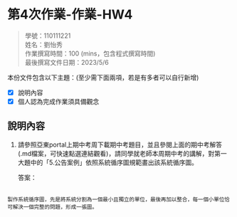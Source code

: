 # 第4次作業-作業-HW4
>
>學號：110111221
><br />
>姓名：劉怡秀
><br />
>作業撰寫時間：100 (mins，包含程式撰寫時間)
><br />
>最後撰寫文件日期：2023/5/6
>

本份文件包含以下主題：(至少需下面兩項，若是有多者可以自行新增)
- [x] 說明內容
- [x] 個人認為完成作業須具備觀念

## 說明內容

1. 請參照亞東portal上期中考周下載期中考題目，並且參閱上面的期中考解答(.md檔案，可快速點選連結觀看)，請同學就老師本周期中考的講解，對第一大題中的「5.公告案例」依照系統循序圖規範畫出該系統循序圖。

    答案：<div class="mxgraph" style="max-width:100%;border:1px solid transparent;" data-mxgraph="{&quot;highlight&quot;:&quot;#0000ff&quot;,&quot;nav&quot;:true,&quot;zoom&quot;:0.9,&quot;resize&quot;:true,&quot;page&quot;:0,&quot;toolbar&quot;:&quot;pages zoom layers tags lightbox&quot;,&quot;edit&quot;:&quot;_blank&quot;,&quot;xml&quot;:&quot;&lt;mxfile&gt;&lt;diagram id=\&quot;wG9WiR39lr10lpEE-gVC\&quot; name=\&quot;User Case (1)\&quot;&gt;&lt;mxGraphModel dx=\&quot;694\&quot; dy=\&quot;460\&quot; grid=\&quot;1\&quot; gridSize=\&quot;10\&quot; guides=\&quot;1\&quot; tooltips=\&quot;1\&quot; connect=\&quot;1\&quot; arrows=\&quot;1\&quot; fold=\&quot;1\&quot; page=\&quot;1\&quot; pageScale=\&quot;1\&quot; pageWidth=\&quot;1169\&quot; pageHeight=\&quot;827\&quot; math=\&quot;0\&quot; shadow=\&quot;0\&quot;&gt;&lt;root&gt;&lt;mxCell id=\&quot;0\&quot;/&gt;&lt;mxCell id=\&quot;1\&quot; parent=\&quot;0\&quot;/&gt;&lt;mxCell id=\&quot;59\&quot; value=\&quot;\&quot; style=\&quot;endArrow=none;dashed=1;html=1;dashPattern=1 3;strokeWidth=2;\&quot; edge=\&quot;1\&quot; parent=\&quot;1\&quot;&gt;&lt;mxGeometry width=\&quot;50\&quot; height=\&quot;50\&quot; relative=\&quot;1\&quot; as=\&quot;geometry\&quot;&gt;&lt;mxPoint x=\&quot;384.58\&quot; y=\&quot;700.6666564941406\&quot; as=\&quot;sourcePoint\&quot;/&gt;&lt;mxPoint x=\&quot;384.58\&quot; y=\&quot;80\&quot; as=\&quot;targetPoint\&quot;/&gt;&lt;/mxGeometry&gt;&lt;/mxCell&gt;&lt;mxCell id=\&quot;60\&quot; value=\&quot;\&quot; style=\&quot;endArrow=none;dashed=1;html=1;dashPattern=1 3;strokeWidth=2;\&quot; edge=\&quot;1\&quot; parent=\&quot;1\&quot;&gt;&lt;mxGeometry width=\&quot;50\&quot; height=\&quot;50\&quot; relative=\&quot;1\&quot; as=\&quot;geometry\&quot;&gt;&lt;mxPoint x=\&quot;484.5799999999999\&quot; y=\&quot;700.6666564941406\&quot; as=\&quot;sourcePoint\&quot;/&gt;&lt;mxPoint x=\&quot;484.5799999999999\&quot; y=\&quot;80\&quot; as=\&quot;targetPoint\&quot;/&gt;&lt;/mxGeometry&gt;&lt;/mxCell&gt;&lt;mxCell id=\&quot;61\&quot; value=\&quot;\&quot; style=\&quot;endArrow=none;dashed=1;html=1;dashPattern=1 3;strokeWidth=2;entryX=0.5;entryY=1;entryDx=0;entryDy=0;\&quot; edge=\&quot;1\&quot; parent=\&quot;1\&quot; target=\&quot;29\&quot;&gt;&lt;mxGeometry width=\&quot;50\&quot; height=\&quot;50\&quot; relative=\&quot;1\&quot; as=\&quot;geometry\&quot;&gt;&lt;mxPoint x=\&quot;674.5799999999999\&quot; y=\&quot;700.6666564941406\&quot; as=\&quot;sourcePoint\&quot;/&gt;&lt;mxPoint x=\&quot;674.5799999999999\&quot; y=\&quot;80\&quot; as=\&quot;targetPoint\&quot;/&gt;&lt;/mxGeometry&gt;&lt;/mxCell&gt;&lt;mxCell id=\&quot;28\&quot; value=\&quot;committee\&quot; style=\&quot;shape=umlActor;verticalLabelPosition=bottom;verticalAlign=top;html=1;outlineConnect=0;\&quot; vertex=\&quot;1\&quot; parent=\&quot;1\&quot;&gt;&lt;mxGeometry x=\&quot;370\&quot; y=\&quot;20\&quot; width=\&quot;30\&quot; height=\&quot;50\&quot; as=\&quot;geometry\&quot;/&gt;&lt;/mxCell&gt;&lt;mxCell id=\&quot;29\&quot; value=\&quot;app\&quot; style=\&quot;rounded=0;whiteSpace=wrap;html=1;fillColor=#60a917;fontColor=#ffffff;strokeColor=#2D7600;\&quot; vertex=\&quot;1\&quot; parent=\&quot;1\&quot;&gt;&lt;mxGeometry x=\&quot;640\&quot; y=\&quot;35\&quot; width=\&quot;70\&quot; height=\&quot;30\&quot; as=\&quot;geometry\&quot;/&gt;&lt;/mxCell&gt;&lt;mxCell id=\&quot;30\&quot; value=\&quot;householder\&quot; style=\&quot;shape=umlActor;verticalLabelPosition=bottom;verticalAlign=top;html=1;outlineConnect=0;\&quot; vertex=\&quot;1\&quot; parent=\&quot;1\&quot;&gt;&lt;mxGeometry x=\&quot;470\&quot; y=\&quot;21\&quot; width=\&quot;30\&quot; height=\&quot;50\&quot; as=\&quot;geometry\&quot;/&gt;&lt;/mxCell&gt;&lt;mxCell id=\&quot;32\&quot; value=\&quot;\&quot; style=\&quot;rounded=0;whiteSpace=wrap;html=1;fillColor=#008a00;fontColor=#ffffff;strokeColor=#005700;\&quot; vertex=\&quot;1\&quot; parent=\&quot;1\&quot;&gt;&lt;mxGeometry x=\&quot;667.5\&quot; y=\&quot;210\&quot; width=\&quot;15\&quot; height=\&quot;50\&quot; as=\&quot;geometry\&quot;/&gt;&lt;/mxCell&gt;&lt;mxCell id=\&quot;38\&quot; value=\&quot;\&quot; style=\&quot;endArrow=classic;html=1;\&quot; edge=\&quot;1\&quot; parent=\&quot;1\&quot;&gt;&lt;mxGeometry relative=\&quot;1\&quot; as=\&quot;geometry\&quot;&gt;&lt;mxPoint x=\&quot;280\&quot; y=\&quot;135\&quot; as=\&quot;sourcePoint\&quot;/&gt;&lt;mxPoint x=\&quot;667.5\&quot; y=\&quot;134.57999999999998\&quot; as=\&quot;targetPoint\&quot;/&gt;&lt;/mxGeometry&gt;&lt;/mxCell&gt;&lt;mxCell id=\&quot;39\&quot; value=\&quot;&amp;amp;lt;Announce&amp;amp;gt;\&quot; style=\&quot;edgeLabel;resizable=0;html=1;align=center;verticalAlign=middle;\&quot; connectable=\&quot;0\&quot; vertex=\&quot;1\&quot; parent=\&quot;38\&quot;&gt;&lt;mxGeometry relative=\&quot;1\&quot; as=\&quot;geometry\&quot;&gt;&lt;mxPoint x=\&quot;103\&quot; as=\&quot;offset\&quot;/&gt;&lt;/mxGeometry&gt;&lt;/mxCell&gt;&lt;mxCell id=\&quot;40\&quot; value=\&quot;\&quot; style=\&quot;endArrow=classic;html=1;\&quot; edge=\&quot;1\&quot; parent=\&quot;1\&quot;&gt;&lt;mxGeometry relative=\&quot;1\&quot; as=\&quot;geometry\&quot;&gt;&lt;mxPoint x=\&quot;280\&quot; y=\&quot;220\&quot; as=\&quot;sourcePoint\&quot;/&gt;&lt;mxPoint x=\&quot;667.5\&quot; y=\&quot;220\&quot; as=\&quot;targetPoint\&quot;/&gt;&lt;/mxGeometry&gt;&lt;/mxCell&gt;&lt;mxCell id=\&quot;41\&quot; value=\&quot;&amp;amp;lt;response&amp;amp;gt;\&quot; style=\&quot;edgeLabel;resizable=0;html=1;align=center;verticalAlign=middle;\&quot; connectable=\&quot;0\&quot; vertex=\&quot;1\&quot; parent=\&quot;40\&quot;&gt;&lt;mxGeometry relative=\&quot;1\&quot; as=\&quot;geometry\&quot;&gt;&lt;mxPoint x=\&quot;103\&quot; y=\&quot;1\&quot; as=\&quot;offset\&quot;/&gt;&lt;/mxGeometry&gt;&lt;/mxCell&gt;&lt;mxCell id=\&quot;44\&quot; value=\&quot;\&quot; style=\&quot;endArrow=classic;html=1;\&quot; edge=\&quot;1\&quot; parent=\&quot;1\&quot;&gt;&lt;mxGeometry relative=\&quot;1\&quot; as=\&quot;geometry\&quot;&gt;&lt;mxPoint x=\&quot;490\&quot; y=\&quot;320\&quot; as=\&quot;sourcePoint\&quot;/&gt;&lt;mxPoint x=\&quot;667.5\&quot; y=\&quot;320\&quot; as=\&quot;targetPoint\&quot;/&gt;&lt;/mxGeometry&gt;&lt;/mxCell&gt;&lt;mxCell id=\&quot;45\&quot; value=\&quot;&amp;amp;lt;response&amp;amp;gt;\&quot; style=\&quot;edgeLabel;resizable=0;html=1;align=center;verticalAlign=middle;\&quot; connectable=\&quot;0\&quot; vertex=\&quot;1\&quot; parent=\&quot;44\&quot;&gt;&lt;mxGeometry relative=\&quot;1\&quot; as=\&quot;geometry\&quot;/&gt;&lt;/mxCell&gt;&lt;mxCell id=\&quot;33\&quot; value=\&quot;\&quot; style=\&quot;rounded=0;whiteSpace=wrap;html=1;fillColor=#008a00;fontColor=#ffffff;strokeColor=#005700;\&quot; vertex=\&quot;1\&quot; parent=\&quot;1\&quot;&gt;&lt;mxGeometry x=\&quot;667.5\&quot; y=\&quot;440\&quot; width=\&quot;15\&quot; height=\&quot;70\&quot; as=\&quot;geometry\&quot;/&gt;&lt;/mxCell&gt;&lt;mxCell id=\&quot;48\&quot; value=\&quot;\&quot; style=\&quot;rounded=0;whiteSpace=wrap;html=1;fillColor=#008a00;fontColor=#ffffff;strokeColor=#005700;\&quot; vertex=\&quot;1\&quot; parent=\&quot;1\&quot;&gt;&lt;mxGeometry x=\&quot;667.5\&quot; y=\&quot;560\&quot; width=\&quot;15\&quot; height=\&quot;70\&quot; as=\&quot;geometry\&quot;/&gt;&lt;/mxCell&gt;&lt;mxCell id=\&quot;49\&quot; value=\&quot;\&quot; style=\&quot;rounded=0;whiteSpace=wrap;html=1;fillColor=#008a00;fontColor=#ffffff;strokeColor=#005700;\&quot; vertex=\&quot;1\&quot; parent=\&quot;1\&quot;&gt;&lt;mxGeometry x=\&quot;667.5\&quot; y=\&quot;310\&quot; width=\&quot;15\&quot; height=\&quot;50\&quot; as=\&quot;geometry\&quot;/&gt;&lt;/mxCell&gt;&lt;mxCell id=\&quot;31\&quot; value=\&quot;\&quot; style=\&quot;rounded=0;whiteSpace=wrap;html=1;fillColor=#008a00;fontColor=#ffffff;strokeColor=#005700;\&quot; vertex=\&quot;1\&quot; parent=\&quot;1\&quot;&gt;&lt;mxGeometry x=\&quot;667.5\&quot; y=\&quot;120\&quot; width=\&quot;15\&quot; height=\&quot;50\&quot; as=\&quot;geometry\&quot;/&gt;&lt;/mxCell&gt;&lt;mxCell id=\&quot;52\&quot; value=\&quot;\&quot; style=\&quot;endArrow=classic;html=1;\&quot; edge=\&quot;1\&quot; parent=\&quot;1\&quot;&gt;&lt;mxGeometry relative=\&quot;1\&quot; as=\&quot;geometry\&quot;&gt;&lt;mxPoint x=\&quot;280\&quot; y=\&quot;450\&quot; as=\&quot;sourcePoint\&quot;/&gt;&lt;mxPoint x=\&quot;667.5\&quot; y=\&quot;450\&quot; as=\&quot;targetPoint\&quot;/&gt;&lt;/mxGeometry&gt;&lt;/mxCell&gt;&lt;mxCell id=\&quot;53\&quot; value=\&quot;&amp;amp;lt;modification&amp;amp;gt;\&quot; style=\&quot;edgeLabel;resizable=0;html=1;align=center;verticalAlign=middle;\&quot; connectable=\&quot;0\&quot; vertex=\&quot;1\&quot; parent=\&quot;52\&quot;&gt;&lt;mxGeometry relative=\&quot;1\&quot; as=\&quot;geometry\&quot;&gt;&lt;mxPoint x=\&quot;103\&quot; y=\&quot;1\&quot; as=\&quot;offset\&quot;/&gt;&lt;/mxGeometry&gt;&lt;/mxCell&gt;&lt;mxCell id=\&quot;54\&quot; value=\&quot;\&quot; style=\&quot;endArrow=classic;html=1;\&quot; edge=\&quot;1\&quot; parent=\&quot;1\&quot;&gt;&lt;mxGeometry relative=\&quot;1\&quot; as=\&quot;geometry\&quot;&gt;&lt;mxPoint x=\&quot;280\&quot; y=\&quot;570\&quot; as=\&quot;sourcePoint\&quot;/&gt;&lt;mxPoint x=\&quot;667.5\&quot; y=\&quot;570\&quot; as=\&quot;targetPoint\&quot;/&gt;&lt;/mxGeometry&gt;&lt;/mxCell&gt;&lt;mxCell id=\&quot;55\&quot; value=\&quot;&amp;amp;lt;deletion&amp;amp;gt;\&quot; style=\&quot;edgeLabel;resizable=0;html=1;align=center;verticalAlign=middle;\&quot; connectable=\&quot;0\&quot; vertex=\&quot;1\&quot; parent=\&quot;54\&quot;&gt;&lt;mxGeometry relative=\&quot;1\&quot; as=\&quot;geometry\&quot;&gt;&lt;mxPoint x=\&quot;103\&quot; y=\&quot;1\&quot; as=\&quot;offset\&quot;/&gt;&lt;/mxGeometry&gt;&lt;/mxCell&gt;&lt;mxCell id=\&quot;63\&quot; value=\&quot;\&quot; style=\&quot;endArrow=none;dashed=1;html=1;\&quot; edge=\&quot;1\&quot; parent=\&quot;1\&quot;&gt;&lt;mxGeometry width=\&quot;50\&quot; height=\&quot;50\&quot; relative=\&quot;1\&quot; as=\&quot;geometry\&quot;&gt;&lt;mxPoint x=\&quot;670\&quot; y=\&quot;618\&quot; as=\&quot;sourcePoint\&quot;/&gt;&lt;mxPoint x=\&quot;290.00114982578384\&quot; y=\&quot;617.773519163763\&quot; as=\&quot;targetPoint\&quot;/&gt;&lt;/mxGeometry&gt;&lt;/mxCell&gt;&lt;mxCell id=\&quot;80\&quot; value=\&quot;&amp;amp;lt;deletion&amp;amp;nbsp; success or failure&amp;amp;gt;\&quot; style=\&quot;edgeLabel;html=1;align=center;verticalAlign=middle;resizable=0;points=[];\&quot; vertex=\&quot;1\&quot; connectable=\&quot;0\&quot; parent=\&quot;63\&quot;&gt;&lt;mxGeometry x=\&quot;0.5851\&quot; y=\&quot;-1\&quot; relative=\&quot;1\&quot; as=\&quot;geometry\&quot;&gt;&lt;mxPoint x=\&quot;24\&quot; y=\&quot;1\&quot; as=\&quot;offset\&quot;/&gt;&lt;/mxGeometry&gt;&lt;/mxCell&gt;&lt;mxCell id=\&quot;66\&quot; value=\&quot;\&quot; style=\&quot;triangle;whiteSpace=wrap;html=1;rotation=-180;\&quot; vertex=\&quot;1\&quot; parent=\&quot;1\&quot;&gt;&lt;mxGeometry x=\&quot;280\&quot; y=\&quot;613\&quot; width=\&quot;10\&quot; height=\&quot;10\&quot; as=\&quot;geometry\&quot;/&gt;&lt;/mxCell&gt;&lt;mxCell id=\&quot;67\&quot; value=\&quot;\&quot; style=\&quot;triangle;whiteSpace=wrap;html=1;rotation=-180;\&quot; vertex=\&quot;1\&quot; parent=\&quot;1\&quot;&gt;&lt;mxGeometry x=\&quot;280\&quot; y=\&quot;490\&quot; width=\&quot;10\&quot; height=\&quot;10\&quot; as=\&quot;geometry\&quot;/&gt;&lt;/mxCell&gt;&lt;mxCell id=\&quot;68\&quot; value=\&quot;\&quot; style=\&quot;endArrow=none;dashed=1;html=1;\&quot; edge=\&quot;1\&quot; parent=\&quot;1\&quot;&gt;&lt;mxGeometry width=\&quot;50\&quot; height=\&quot;50\&quot; relative=\&quot;1\&quot; as=\&quot;geometry\&quot;&gt;&lt;mxPoint x=\&quot;670\&quot; y=\&quot;495\&quot; as=\&quot;sourcePoint\&quot;/&gt;&lt;mxPoint x=\&quot;290.0011498257837\&quot; y=\&quot;494.773519163763\&quot; as=\&quot;targetPoint\&quot;/&gt;&lt;/mxGeometry&gt;&lt;/mxCell&gt;&lt;mxCell id=\&quot;79\&quot; value=\&quot;&amp;amp;lt;modification&amp;amp;nbsp; success or failure&amp;amp;gt;\&quot; style=\&quot;edgeLabel;html=1;align=center;verticalAlign=middle;resizable=0;points=[];\&quot; vertex=\&quot;1\&quot; connectable=\&quot;0\&quot; parent=\&quot;68\&quot;&gt;&lt;mxGeometry x=\&quot;0.629\&quot; relative=\&quot;1\&quot; as=\&quot;geometry\&quot;&gt;&lt;mxPoint x=\&quot;42\&quot; as=\&quot;offset\&quot;/&gt;&lt;/mxGeometry&gt;&lt;/mxCell&gt;&lt;mxCell id=\&quot;69\&quot; value=\&quot;\&quot; style=\&quot;triangle;whiteSpace=wrap;html=1;rotation=-180;\&quot; vertex=\&quot;1\&quot; parent=\&quot;1\&quot;&gt;&lt;mxGeometry x=\&quot;486\&quot; y=\&quot;342\&quot; width=\&quot;10\&quot; height=\&quot;10\&quot; as=\&quot;geometry\&quot;/&gt;&lt;/mxCell&gt;&lt;mxCell id=\&quot;70\&quot; value=\&quot;\&quot; style=\&quot;endArrow=none;dashed=1;html=1;\&quot; edge=\&quot;1\&quot; parent=\&quot;1\&quot; target=\&quot;69\&quot;&gt;&lt;mxGeometry width=\&quot;50\&quot; height=\&quot;50\&quot; relative=\&quot;1\&quot; as=\&quot;geometry\&quot;&gt;&lt;mxPoint x=\&quot;666\&quot; y=\&quot;347\&quot; as=\&quot;sourcePoint\&quot;/&gt;&lt;mxPoint x=\&quot;306.0011498257837\&quot; y=\&quot;346.773519163763\&quot; as=\&quot;targetPoint\&quot;/&gt;&lt;/mxGeometry&gt;&lt;/mxCell&gt;&lt;mxCell id=\&quot;78\&quot; value=\&quot;&amp;amp;lt;response success or failure&amp;amp;gt;\&quot; style=\&quot;edgeLabel;html=1;align=center;verticalAlign=middle;resizable=0;points=[];\&quot; vertex=\&quot;1\&quot; connectable=\&quot;0\&quot; parent=\&quot;70\&quot;&gt;&lt;mxGeometry x=\&quot;-0.1118\&quot; y=\&quot;-3\&quot; relative=\&quot;1\&quot; as=\&quot;geometry\&quot;&gt;&lt;mxPoint x=\&quot;-6\&quot; y=\&quot;4\&quot; as=\&quot;offset\&quot;/&gt;&lt;/mxGeometry&gt;&lt;/mxCell&gt;&lt;mxCell id=\&quot;72\&quot; value=\&quot;\&quot; style=\&quot;endArrow=none;dashed=1;html=1;\&quot; edge=\&quot;1\&quot; parent=\&quot;1\&quot;&gt;&lt;mxGeometry width=\&quot;50\&quot; height=\&quot;50\&quot; relative=\&quot;1\&quot; as=\&quot;geometry\&quot;&gt;&lt;mxPoint x=\&quot;670\&quot; y=\&quot;245\&quot; as=\&quot;sourcePoint\&quot;/&gt;&lt;mxPoint x=\&quot;290.0011498257837\&quot; y=\&quot;244.773519163763\&quot; as=\&quot;targetPoint\&quot;/&gt;&lt;/mxGeometry&gt;&lt;/mxCell&gt;&lt;mxCell id=\&quot;77\&quot; value=\&quot;&amp;amp;lt;response success or failure&amp;amp;gt;\&quot; style=\&quot;edgeLabel;html=1;align=center;verticalAlign=middle;resizable=0;points=[];\&quot; vertex=\&quot;1\&quot; connectable=\&quot;0\&quot; parent=\&quot;72\&quot;&gt;&lt;mxGeometry x=\&quot;0.4403\&quot; y=\&quot;2\&quot; relative=\&quot;1\&quot; as=\&quot;geometry\&quot;&gt;&lt;mxPoint as=\&quot;offset\&quot;/&gt;&lt;/mxGeometry&gt;&lt;/mxCell&gt;&lt;mxCell id=\&quot;71\&quot; value=\&quot;\&quot; style=\&quot;triangle;whiteSpace=wrap;html=1;rotation=-180;\&quot; vertex=\&quot;1\&quot; parent=\&quot;1\&quot;&gt;&lt;mxGeometry x=\&quot;280\&quot; y=\&quot;240\&quot; width=\&quot;10\&quot; height=\&quot;10\&quot; as=\&quot;geometry\&quot;/&gt;&lt;/mxCell&gt;&lt;mxCell id=\&quot;73\&quot; value=\&quot;\&quot; style=\&quot;triangle;whiteSpace=wrap;html=1;rotation=-180;\&quot; vertex=\&quot;1\&quot; parent=\&quot;1\&quot;&gt;&lt;mxGeometry x=\&quot;277.5\&quot; y=\&quot;157\&quot; width=\&quot;10\&quot; height=\&quot;10\&quot; as=\&quot;geometry\&quot;/&gt;&lt;/mxCell&gt;&lt;mxCell id=\&quot;74\&quot; value=\&quot;\&quot; style=\&quot;endArrow=none;dashed=1;html=1;\&quot; edge=\&quot;1\&quot; parent=\&quot;1\&quot;&gt;&lt;mxGeometry width=\&quot;50\&quot; height=\&quot;50\&quot; relative=\&quot;1\&quot; as=\&quot;geometry\&quot;&gt;&lt;mxPoint x=\&quot;667.5\&quot; y=\&quot;162\&quot; as=\&quot;sourcePoint\&quot;/&gt;&lt;mxPoint x=\&quot;287.5011498257837\&quot; y=\&quot;161.773519163763\&quot; as=\&quot;targetPoint\&quot;/&gt;&lt;/mxGeometry&gt;&lt;/mxCell&gt;&lt;mxCell id=\&quot;76\&quot; value=\&quot;&amp;amp;lt;declare success or failure&amp;amp;gt;\&quot; style=\&quot;edgeLabel;html=1;align=center;verticalAlign=middle;resizable=0;points=[];\&quot; vertex=\&quot;1\&quot; connectable=\&quot;0\&quot; parent=\&quot;74\&quot;&gt;&lt;mxGeometry x=\&quot;0.5807\&quot; y=\&quot;2\&quot; relative=\&quot;1\&quot; as=\&quot;geometry\&quot;&gt;&lt;mxPoint x=\&quot;26\&quot; as=\&quot;offset\&quot;/&gt;&lt;/mxGeometry&gt;&lt;/mxCell&gt;&lt;mxCell id=\&quot;83\&quot; value=\&quot;add\&quot; style=\&quot;shape=umlFrame;whiteSpace=wrap;html=1;width=58;height=30;\&quot; vertex=\&quot;1\&quot; parent=\&quot;1\&quot;&gt;&lt;mxGeometry x=\&quot;172\&quot; y=\&quot;110\&quot; width=\&quot;568\&quot; height=\&quot;280\&quot; as=\&quot;geometry\&quot;/&gt;&lt;/mxCell&gt;&lt;mxCell id=\&quot;84\&quot; value=\&quot;modification and deletion\&quot; style=\&quot;shape=umlFrame;whiteSpace=wrap;html=1;width=98;height=36;\&quot; vertex=\&quot;1\&quot; parent=\&quot;1\&quot;&gt;&lt;mxGeometry x=\&quot;172\&quot; y=\&quot;414\&quot; width=\&quot;568\&quot; height=\&quot;280\&quot; as=\&quot;geometry\&quot;/&gt;&lt;/mxCell&gt;&lt;/root&gt;&lt;/mxGraphModel&gt;&lt;/diagram&gt;&lt;diagram name=\&quot;User Case (2)\&quot; id=\&quot;W5YXxvn35K79e14MlGex\&quot;&gt;\n        &lt;mxGraphModel dx=\&quot;1310\&quot; dy=\&quot;766\&quot; grid=\&quot;1\&quot; gridSize=\&quot;10\&quot; guides=\&quot;1\&quot; tooltips=\&quot;1\&quot; connect=\&quot;1\&quot; arrows=\&quot;1\&quot; fold=\&quot;1\&quot; page=\&quot;1\&quot; pageScale=\&quot;1\&quot; pageWidth=\&quot;1169\&quot; pageHeight=\&quot;827\&quot; math=\&quot;0\&quot; shadow=\&quot;0\&quot;&gt;\n            &lt;root&gt;\n                &lt;mxCell id=\&quot;f7n-re3Be10niUR_YaYW-0\&quot;/&gt;\n                &lt;mxCell id=\&quot;f7n-re3Be10niUR_YaYW-1\&quot; parent=\&quot;f7n-re3Be10niUR_YaYW-0\&quot;/&gt;\n                &lt;mxCell id=\&quot;f7n-re3Be10niUR_YaYW-2\&quot; style=\&quot;edgeStyle=none;html=1;entryX=0.5;entryY=1;entryDx=0;entryDy=0;fontSize=18;endArrow=open;endFill=0;dashed=1;\&quot; parent=\&quot;f7n-re3Be10niUR_YaYW-1\&quot; edge=\&quot;1\&quot;&gt;\n                    &lt;mxGeometry relative=\&quot;1\&quot; as=\&quot;geometry\&quot;&gt;\n                        &lt;mxPoint x=\&quot;270\&quot; y=\&quot;150\&quot; as=\&quot;targetPoint\&quot;/&gt;\n                    &lt;/mxGeometry&gt;\n                &lt;/mxCell&gt;\n                &lt;mxCell id=\&quot;qa684_AXgQvbB9roF3Fi-3\&quot; style=\&quot;edgeStyle=none;html=1;entryX=0;entryY=0.5;entryDx=0;entryDy=0;fontSize=18;endArrow=none;endFill=0;\&quot; parent=\&quot;f7n-re3Be10niUR_YaYW-1\&quot; source=\&quot;f7n-re3Be10niUR_YaYW-6\&quot; target=\&quot;zsQrhb7hf74vSEVjKm_N-0\&quot; edge=\&quot;1\&quot;&gt;\n                    &lt;mxGeometry relative=\&quot;1\&quot; as=\&quot;geometry\&quot;/&gt;\n                &lt;/mxCell&gt;\n                &lt;mxCell id=\&quot;f7n-re3Be10niUR_YaYW-6\&quot; value=\&quot;&amp;lt;span style=&amp;quot;font-size: 18px;&amp;quot;&amp;gt;伺服器端&amp;lt;br&amp;gt;平台(收到封包)&amp;lt;/span&amp;gt;\&quot; style=\&quot;shape=umlActor;verticalLabelPosition=bottom;verticalAlign=top;html=1;\&quot; parent=\&quot;f7n-re3Be10niUR_YaYW-1\&quot; vertex=\&quot;1\&quot;&gt;\n                    &lt;mxGeometry x=\&quot;177\&quot; y=\&quot;426\&quot; width=\&quot;30\&quot; height=\&quot;60\&quot; as=\&quot;geometry\&quot;/&gt;\n                &lt;/mxCell&gt;\n                &lt;mxCell id=\&quot;qa684_AXgQvbB9roF3Fi-6\&quot; style=\&quot;edgeStyle=none;html=1;entryX=1;entryY=0.5;entryDx=0;entryDy=0;fontSize=18;endArrow=none;endFill=0;\&quot; parent=\&quot;f7n-re3Be10niUR_YaYW-1\&quot; source=\&quot;qa684_AXgQvbB9roF3Fi-0\&quot; target=\&quot;f7n-re3Be10niUR_YaYW-13\&quot; edge=\&quot;1\&quot;&gt;\n                    &lt;mxGeometry relative=\&quot;1\&quot; as=\&quot;geometry\&quot;&gt;\n                        &lt;Array as=\&quot;points\&quot;&gt;\n                            &lt;mxPoint x=\&quot;920\&quot; y=\&quot;200\&quot;/&gt;\n                            &lt;mxPoint x=\&quot;920\&quot; y=\&quot;185\&quot;/&gt;\n                        &lt;/Array&gt;\n                    &lt;/mxGeometry&gt;\n                &lt;/mxCell&gt;\n                &lt;mxCell id=\&quot;qa684_AXgQvbB9roF3Fi-0\&quot; value=\&quot;«actor»&amp;lt;br&amp;gt;伺服器端平台&amp;lt;b&amp;gt;&amp;lt;br&amp;gt;linux OS&amp;lt;/b&amp;gt;\&quot; style=\&quot;html=1;fontSize=18;fillColor=none;\&quot; parent=\&quot;f7n-re3Be10niUR_YaYW-1\&quot; vertex=\&quot;1\&quot;&gt;\n                    &lt;mxGeometry x=\&quot;970\&quot; y=\&quot;146\&quot; width=\&quot;180\&quot; height=\&quot;120\&quot; as=\&quot;geometry\&quot;/&gt;\n                &lt;/mxCell&gt;\n                &lt;mxCell id=\&quot;qa684_AXgQvbB9roF3Fi-5\&quot; style=\&quot;edgeStyle=none;html=1;entryX=0;entryY=0.5;entryDx=0;entryDy=0;fontSize=18;endArrow=none;endFill=0;startArrow=none;startFill=0;\&quot; parent=\&quot;f7n-re3Be10niUR_YaYW-1\&quot; source=\&quot;qa684_AXgQvbB9roF3Fi-1\&quot; target=\&quot;f7n-re3Be10niUR_YaYW-13\&quot; edge=\&quot;1\&quot;&gt;\n                    &lt;mxGeometry relative=\&quot;1\&quot; as=\&quot;geometry\&quot;/&gt;\n                &lt;/mxCell&gt;\n                &lt;mxCell id=\&quot;qa684_AXgQvbB9roF3Fi-1\&quot; value=\&quot;&amp;lt;span style=&amp;quot;font-size: 18px;&amp;quot;&amp;gt;後端審核者&amp;lt;/span&amp;gt;\&quot; style=\&quot;shape=umlActor;verticalLabelPosition=bottom;verticalAlign=top;html=1;\&quot; parent=\&quot;f7n-re3Be10niUR_YaYW-1\&quot; vertex=\&quot;1\&quot;&gt;\n                    &lt;mxGeometry x=\&quot;177\&quot; y=\&quot;290\&quot; width=\&quot;30\&quot; height=\&quot;60\&quot; as=\&quot;geometry\&quot;/&gt;\n                &lt;/mxCell&gt;\n                &lt;mxCell id=\&quot;qa684_AXgQvbB9roF3Fi-7\&quot; value=\&quot;收到封包、確認需求至傳送License內容至客戶端前設計範圍\&quot; style=\&quot;swimlane;whiteSpace=wrap;html=1;fontSize=18;fillColor=none;resizable=1;container=0;\&quot; parent=\&quot;f7n-re3Be10niUR_YaYW-1\&quot; vertex=\&quot;1\&quot;&gt;\n                    &lt;mxGeometry x=\&quot;290\&quot; y=\&quot;90\&quot; width=\&quot;650\&quot; height=\&quot;460\&quot; as=\&quot;geometry\&quot;/&gt;\n                &lt;/mxCell&gt;\n                &lt;mxCell id=\&quot;f7n-re3Be10niUR_YaYW-13\&quot; value=\&quot;伺服器端核發License案例\&quot; style=\&quot;ellipse;whiteSpace=wrap;html=1;fontSize=18;\&quot; parent=\&quot;qa684_AXgQvbB9roF3Fi-7\&quot; vertex=\&quot;1\&quot;&gt;\n                    &lt;mxGeometry x=\&quot;44\&quot; y=\&quot;40\&quot; width=\&quot;240\&quot; height=\&quot;110\&quot; as=\&quot;geometry\&quot;/&gt;\n                &lt;/mxCell&gt;\n                &lt;mxCell id=\&quot;zsQrhb7hf74vSEVjKm_N-0\&quot; value=\&quot;封包接收案例\&quot; style=\&quot;ellipse;whiteSpace=wrap;html=1;fontSize=18;\&quot; parent=\&quot;qa684_AXgQvbB9roF3Fi-7\&quot; vertex=\&quot;1\&quot;&gt;\n                    &lt;mxGeometry x=\&quot;46\&quot; y=\&quot;334\&quot; width=\&quot;240\&quot; height=\&quot;110\&quot; as=\&quot;geometry\&quot;/&gt;\n                &lt;/mxCell&gt;\n                &lt;mxCell id=\&quot;nVOZ0_uvJ3XeAdb-_UQF-3\&quot; style=\&quot;edgeStyle=none;html=1;entryX=1;entryY=0.5;entryDx=0;entryDy=0;fontSize=18;endArrow=none;endFill=0;dashed=1;startArrow=open;startFill=0;\&quot; parent=\&quot;qa684_AXgQvbB9roF3Fi-7\&quot; source=\&quot;f7n-re3Be10niUR_YaYW-11\&quot; target=\&quot;zsQrhb7hf74vSEVjKm_N-0\&quot; edge=\&quot;1\&quot;&gt;\n                    &lt;mxGeometry relative=\&quot;1\&quot; as=\&quot;geometry\&quot;/&gt;\n                &lt;/mxCell&gt;\n                &lt;mxCell id=\&quot;nVOZ0_uvJ3XeAdb-_UQF-4\&quot; value=\&quot;&amp;amp;lt;&amp;amp;lt;include&amp;amp;gt;&amp;amp;gt;\&quot; style=\&quot;edgeLabel;html=1;align=right;verticalAlign=middle;resizable=0;points=[];fontSize=18;\&quot; parent=\&quot;nVOZ0_uvJ3XeAdb-_UQF-3\&quot; vertex=\&quot;1\&quot; connectable=\&quot;0\&quot;&gt;\n                    &lt;mxGeometry x=\&quot;-0.4382\&quot; y=\&quot;-2\&quot; relative=\&quot;1\&quot; as=\&quot;geometry\&quot;&gt;\n                        &lt;mxPoint x=\&quot;1\&quot; as=\&quot;offset\&quot;/&gt;\n                    &lt;/mxGeometry&gt;\n                &lt;/mxCell&gt;\n                &lt;mxCell id=\&quot;f7n-re3Be10niUR_YaYW-11\&quot; value=\&quot;加解密案例\&quot; style=\&quot;ellipse;whiteSpace=wrap;html=1;fontSize=18;align=center;\&quot; parent=\&quot;qa684_AXgQvbB9roF3Fi-7\&quot; vertex=\&quot;1\&quot;&gt;\n                    &lt;mxGeometry x=\&quot;440\&quot; y=\&quot;300\&quot; width=\&quot;140\&quot; height=\&quot;70\&quot; as=\&quot;geometry\&quot;/&gt;\n                &lt;/mxCell&gt;\n                &lt;mxCell id=\&quot;zsQrhb7hf74vSEVjKm_N-2\&quot; style=\&quot;edgeStyle=none;html=1;dashed=1;fontSize=18;endArrow=open;endFill=0;\&quot; parent=\&quot;qa684_AXgQvbB9roF3Fi-7\&quot; source=\&quot;zsQrhb7hf74vSEVjKm_N-0\&quot; edge=\&quot;1\&quot;&gt;\n                    &lt;mxGeometry relative=\&quot;1\&quot; as=\&quot;geometry\&quot;&gt;\n                        &lt;mxPoint x=\&quot;213.62427936607446\&quot; y=\&quot;283.8533362842543\&quot; as=\&quot;targetPoint\&quot;/&gt;\n                        &lt;Array as=\&quot;points\&quot;/&gt;\n                    &lt;/mxGeometry&gt;\n                &lt;/mxCell&gt;\n                &lt;mxCell id=\&quot;zsQrhb7hf74vSEVjKm_N-3\&quot; value=\&quot;&amp;amp;lt;&amp;amp;lt;extend&amp;amp;gt;&amp;amp;gt;&amp;lt;br&amp;gt;[封包接受]\&quot; style=\&quot;edgeLabel;html=1;align=left;verticalAlign=middle;resizable=0;points=[];fontSize=18;\&quot; parent=\&quot;zsQrhb7hf74vSEVjKm_N-2\&quot; vertex=\&quot;1\&quot; connectable=\&quot;0\&quot;&gt;\n                    &lt;mxGeometry x=\&quot;-0.284\&quot; y=\&quot;1\&quot; relative=\&quot;1\&quot; as=\&quot;geometry\&quot;&gt;\n                        &lt;mxPoint x=\&quot;12\&quot; y=\&quot;-2\&quot; as=\&quot;offset\&quot;/&gt;\n                    &lt;/mxGeometry&gt;\n                &lt;/mxCell&gt;\n                &lt;mxCell id=\&quot;zsQrhb7hf74vSEVjKm_N-1\&quot; style=\&quot;edgeStyle=none;html=1;fontSize=18;endArrow=none;endFill=0;dashed=1;entryX=0;entryY=1;entryDx=0;entryDy=0;exitX=0;exitY=0;exitDx=0;exitDy=0;startArrow=open;startFill=0;\&quot; parent=\&quot;qa684_AXgQvbB9roF3Fi-7\&quot; source=\&quot;nVOZ0_uvJ3XeAdb-_UQF-19\&quot; target=\&quot;f7n-re3Be10niUR_YaYW-13\&quot; edge=\&quot;1\&quot;&gt;\n                    &lt;mxGeometry relative=\&quot;1\&quot; as=\&quot;geometry\&quot;&gt;\n                        &lt;mxPoint x=\&quot;118\&quot; y=\&quot;230\&quot; as=\&quot;sourcePoint\&quot;/&gt;\n                    &lt;/mxGeometry&gt;\n                &lt;/mxCell&gt;\n                &lt;mxCell id=\&quot;zsQrhb7hf74vSEVjKm_N-4\&quot; value=\&quot;&amp;amp;lt;&amp;amp;lt;include&amp;amp;gt;&amp;amp;gt;\&quot; style=\&quot;edgeLabel;html=1;align=right;verticalAlign=middle;resizable=0;points=[];fontSize=18;\&quot; parent=\&quot;zsQrhb7hf74vSEVjKm_N-1\&quot; vertex=\&quot;1\&quot; connectable=\&quot;0\&quot;&gt;\n                    &lt;mxGeometry x=\&quot;-0.2742\&quot; y=\&quot;2\&quot; relative=\&quot;1\&quot; as=\&quot;geometry\&quot;&gt;\n                        &lt;mxPoint as=\&quot;offset\&quot;/&gt;\n                    &lt;/mxGeometry&gt;\n                &lt;/mxCell&gt;\n                &lt;mxCell id=\&quot;f7n-re3Be10niUR_YaYW-9\&quot; value=\&quot;\&quot; style=\&quot;edgeStyle=none;html=1;dashed=1;fontSize=18;endArrow=none;endFill=0;verticalAlign=top;entryX=0.957;entryY=0.765;entryDx=0;entryDy=0;entryPerimeter=0;startArrow=open;startFill=0;\&quot; parent=\&quot;qa684_AXgQvbB9roF3Fi-7\&quot; source=\&quot;f7n-re3Be10niUR_YaYW-11\&quot; target=\&quot;f7n-re3Be10niUR_YaYW-13\&quot; edge=\&quot;1\&quot;&gt;\n                    &lt;mxGeometry relative=\&quot;1\&quot; as=\&quot;geometry\&quot;&gt;\n                        &lt;Array as=\&quot;points\&quot;&gt;\n                            &lt;mxPoint x=\&quot;510\&quot; y=\&quot;124\&quot;/&gt;\n                        &lt;/Array&gt;\n                    &lt;/mxGeometry&gt;\n                &lt;/mxCell&gt;\n                &lt;mxCell id=\&quot;f7n-re3Be10niUR_YaYW-10\&quot; value=\&quot;&amp;amp;lt;&amp;amp;lt;include&amp;amp;gt;&amp;amp;gt;\&quot; style=\&quot;edgeLabel;html=1;align=left;verticalAlign=top;resizable=0;points=[];fontSize=18;\&quot; parent=\&quot;f7n-re3Be10niUR_YaYW-9\&quot; vertex=\&quot;1\&quot; connectable=\&quot;0\&quot;&gt;\n                    &lt;mxGeometry x=\&quot;0.3329\&quot; y=\&quot;1\&quot; relative=\&quot;1\&quot; as=\&quot;geometry\&quot;&gt;\n                        &lt;mxPoint x=\&quot;-13\&quot; as=\&quot;offset\&quot;/&gt;\n                    &lt;/mxGeometry&gt;\n                &lt;/mxCell&gt;\n                &lt;mxCell id=\&quot;nVOZ0_uvJ3XeAdb-_UQF-15\&quot; value=\&quot;\&quot; style=\&quot;shape=ellipse;container=1;horizontal=1;horizontalStack=0;resizeParent=1;resizeParentMax=0;resizeLast=0;html=1;dashed=0;collapsible=0;fontSize=18;fillColor=none;\&quot; parent=\&quot;qa684_AXgQvbB9roF3Fi-7\&quot; vertex=\&quot;1\&quot;&gt;\n                    &lt;mxGeometry x=\&quot;150\&quot; y=\&quot;170\&quot; width=\&quot;230\&quot; height=\&quot;120\&quot; as=\&quot;geometry\&quot;/&gt;\n                &lt;/mxCell&gt;\n                &lt;mxCell id=\&quot;nVOZ0_uvJ3XeAdb-_UQF-16\&quot; value=\&quot;封包傳送案例\&quot; style=\&quot;html=1;strokeColor=none;fillColor=none;align=center;verticalAlign=middle;rotatable=0;fontSize=18;\&quot; parent=\&quot;nVOZ0_uvJ3XeAdb-_UQF-15\&quot; vertex=\&quot;1\&quot;&gt;\n                    &lt;mxGeometry y=\&quot;10\&quot; width=\&quot;230.00000000000003\&quot; height=\&quot;30\&quot; as=\&quot;geometry\&quot;/&gt;\n                &lt;/mxCell&gt;\n                &lt;mxCell id=\&quot;nVOZ0_uvJ3XeAdb-_UQF-17\&quot; value=\&quot;\&quot; style=\&quot;line;strokeWidth=1;fillColor=none;rotatable=0;labelPosition=right;points=[];portConstraint=eastwest;dashed=0;resizeWidth=1;fontSize=18;\&quot; parent=\&quot;nVOZ0_uvJ3XeAdb-_UQF-15\&quot; vertex=\&quot;1\&quot;&gt;\n                    &lt;mxGeometry x=\&quot;5.5\&quot; y=\&quot;38\&quot; width=\&quot;214.5\&quot; height=\&quot;10\&quot; as=\&quot;geometry\&quot;/&gt;\n                &lt;/mxCell&gt;\n                &lt;mxCell id=\&quot;nVOZ0_uvJ3XeAdb-_UQF-19\&quot; value=\&quot;擴充點︰封包接受\&quot; style=\&quot;text;html=1;align=left;verticalAlign=middle;rotatable=0;spacingLeft=25;fillColor=none;strokeColor=none;fontSize=18;\&quot; parent=\&quot;nVOZ0_uvJ3XeAdb-_UQF-15\&quot; vertex=\&quot;1\&quot;&gt;\n                    &lt;mxGeometry y=\&quot;58\&quot; width=\&quot;230.00000000000003\&quot; height=\&quot;30\&quot; as=\&quot;geometry\&quot;/&gt;\n                &lt;/mxCell&gt;\n                &lt;mxCell id=\&quot;nVOZ0_uvJ3XeAdb-_UQF-1\&quot; style=\&quot;edgeStyle=none;html=1;entryX=1;entryY=1;entryDx=0;entryDy=0;fontSize=18;endArrow=none;endFill=0;exitX=0;exitY=0.5;exitDx=0;exitDy=0;\&quot; parent=\&quot;f7n-re3Be10niUR_YaYW-1\&quot; source=\&quot;nVOZ0_uvJ3XeAdb-_UQF-0\&quot; target=\&quot;zsQrhb7hf74vSEVjKm_N-0\&quot; edge=\&quot;1\&quot;&gt;\n                    &lt;mxGeometry relative=\&quot;1\&quot; as=\&quot;geometry\&quot;&gt;\n                        &lt;Array as=\&quot;points\&quot;&gt;\n                            &lt;mxPoint x=\&quot;910\&quot; y=\&quot;440\&quot;/&gt;\n                            &lt;mxPoint x=\&quot;910\&quot; y=\&quot;518\&quot;/&gt;\n                        &lt;/Array&gt;\n                    &lt;/mxGeometry&gt;\n                &lt;/mxCell&gt;\n                &lt;mxCell id=\&quot;nVOZ0_uvJ3XeAdb-_UQF-2\&quot; style=\&quot;edgeStyle=none;html=1;entryX=1;entryY=1;entryDx=0;entryDy=0;fontSize=18;endArrow=none;endFill=0;\&quot; parent=\&quot;f7n-re3Be10niUR_YaYW-1\&quot; source=\&quot;nVOZ0_uvJ3XeAdb-_UQF-0\&quot; target=\&quot;f7n-re3Be10niUR_YaYW-13\&quot; edge=\&quot;1\&quot;&gt;\n                    &lt;mxGeometry relative=\&quot;1\&quot; as=\&quot;geometry\&quot;&gt;\n                        &lt;Array as=\&quot;points\&quot;&gt;\n                            &lt;mxPoint x=\&quot;910\&quot; y=\&quot;440\&quot;/&gt;\n                            &lt;mxPoint x=\&quot;910\&quot; y=\&quot;360\&quot;/&gt;\n                        &lt;/Array&gt;\n                    &lt;/mxGeometry&gt;\n                &lt;/mxCell&gt;\n                &lt;mxCell id=\&quot;nVOZ0_uvJ3XeAdb-_UQF-0\&quot; value=\&quot;«actor»&amp;lt;br&amp;gt;&amp;lt;b&amp;gt;資料庫&amp;lt;br&amp;gt;&amp;lt;/b&amp;gt;\&quot; style=\&quot;html=1;fontSize=18;fillColor=none;\&quot; parent=\&quot;f7n-re3Be10niUR_YaYW-1\&quot; vertex=\&quot;1\&quot;&gt;\n                    &lt;mxGeometry x=\&quot;995\&quot; y=\&quot;396\&quot; width=\&quot;130\&quot; height=\&quot;90\&quot; as=\&quot;geometry\&quot;/&gt;\n                &lt;/mxCell&gt;\n            &lt;/root&gt;\n        &lt;/mxGraphModel&gt;\n    &lt;/diagram&gt;&lt;diagram name=\&quot;User Case (3)\&quot; id=\&quot;pHqB8nz68kYOs29TihyC\&quot;&gt;\n        &lt;mxGraphModel dx=\&quot;917\&quot; dy=\&quot;536\&quot; grid=\&quot;1\&quot; gridSize=\&quot;10\&quot; guides=\&quot;1\&quot; tooltips=\&quot;1\&quot; connect=\&quot;1\&quot; arrows=\&quot;1\&quot; fold=\&quot;1\&quot; page=\&quot;1\&quot; pageScale=\&quot;1\&quot; pageWidth=\&quot;1169\&quot; pageHeight=\&quot;827\&quot; math=\&quot;0\&quot; shadow=\&quot;0\&quot;&gt;\n            &lt;root&gt;\n                &lt;mxCell id=\&quot;LVp6U3gjGCbH-Mrqdjtf-0\&quot;/&gt;\n                &lt;mxCell id=\&quot;LVp6U3gjGCbH-Mrqdjtf-1\&quot; parent=\&quot;LVp6U3gjGCbH-Mrqdjtf-0\&quot;/&gt;\n                &lt;mxCell id=\&quot;LVp6U3gjGCbH-Mrqdjtf-2\&quot; style=\&quot;edgeStyle=none;html=1;entryX=0.5;entryY=1;entryDx=0;entryDy=0;fontSize=18;endArrow=open;endFill=0;dashed=1;\&quot; parent=\&quot;LVp6U3gjGCbH-Mrqdjtf-1\&quot; edge=\&quot;1\&quot;&gt;\n                    &lt;mxGeometry relative=\&quot;1\&quot; as=\&quot;geometry\&quot;&gt;\n                        &lt;mxPoint x=\&quot;270\&quot; y=\&quot;150\&quot; as=\&quot;targetPoint\&quot;/&gt;\n                    &lt;/mxGeometry&gt;\n                &lt;/mxCell&gt;\n                &lt;mxCell id=\&quot;LVp6U3gjGCbH-Mrqdjtf-3\&quot; style=\&quot;edgeStyle=none;html=1;entryX=0;entryY=0.5;entryDx=0;entryDy=0;fontSize=18;endArrow=none;endFill=0;\&quot; parent=\&quot;LVp6U3gjGCbH-Mrqdjtf-1\&quot; source=\&quot;LVp6U3gjGCbH-Mrqdjtf-4\&quot; target=\&quot;LVp6U3gjGCbH-Mrqdjtf-12\&quot; edge=\&quot;1\&quot;&gt;\n                    &lt;mxGeometry relative=\&quot;1\&quot; as=\&quot;geometry\&quot;/&gt;\n                &lt;/mxCell&gt;\n                &lt;mxCell id=\&quot;LVp6U3gjGCbH-Mrqdjtf-4\&quot; value=\&quot;&amp;lt;span style=&amp;quot;font-size: 18px;&amp;quot;&amp;gt;伺服器端&amp;lt;br&amp;gt;平台(收到封包)&amp;lt;/span&amp;gt;\&quot; style=\&quot;shape=umlActor;verticalLabelPosition=bottom;verticalAlign=top;html=1;\&quot; parent=\&quot;LVp6U3gjGCbH-Mrqdjtf-1\&quot; vertex=\&quot;1\&quot;&gt;\n                    &lt;mxGeometry x=\&quot;98\&quot; y=\&quot;416\&quot; width=\&quot;30\&quot; height=\&quot;60\&quot; as=\&quot;geometry\&quot;/&gt;\n                &lt;/mxCell&gt;\n                &lt;mxCell id=\&quot;LVp6U3gjGCbH-Mrqdjtf-6\&quot; style=\&quot;edgeStyle=none;html=1;entryX=1;entryY=0;entryDx=0;entryDy=0;fontSize=18;endArrow=none;endFill=0;\&quot; parent=\&quot;LVp6U3gjGCbH-Mrqdjtf-1\&quot; source=\&quot;LVp6U3gjGCbH-Mrqdjtf-7\&quot; target=\&quot;LVp6U3gjGCbH-Mrqdjtf-11\&quot; edge=\&quot;1\&quot;&gt;\n                    &lt;mxGeometry relative=\&quot;1\&quot; as=\&quot;geometry\&quot;&gt;\n                        &lt;Array as=\&quot;points\&quot;&gt;\n                            &lt;mxPoint x=\&quot;841\&quot; y=\&quot;190\&quot;/&gt;\n                            &lt;mxPoint x=\&quot;841\&quot; y=\&quot;136\&quot;/&gt;\n                        &lt;/Array&gt;\n                    &lt;/mxGeometry&gt;\n                &lt;/mxCell&gt;\n                &lt;mxCell id=\&quot;IO_cDjj_4yWupPxHI2RV-0\&quot; style=\&quot;edgeStyle=none;html=1;entryX=1;entryY=1;entryDx=0;entryDy=0;fontSize=18;endArrow=none;endFill=0;\&quot; parent=\&quot;LVp6U3gjGCbH-Mrqdjtf-1\&quot; source=\&quot;LVp6U3gjGCbH-Mrqdjtf-7\&quot; target=\&quot;LVp6U3gjGCbH-Mrqdjtf-12\&quot; edge=\&quot;1\&quot;&gt;\n                    &lt;mxGeometry relative=\&quot;1\&quot; as=\&quot;geometry\&quot;&gt;\n                        &lt;Array as=\&quot;points\&quot;&gt;\n                            &lt;mxPoint x=\&quot;981\&quot; y=\&quot;484\&quot;/&gt;\n                        &lt;/Array&gt;\n                    &lt;/mxGeometry&gt;\n                &lt;/mxCell&gt;\n                &lt;mxCell id=\&quot;LVp6U3gjGCbH-Mrqdjtf-7\&quot; value=\&quot;«actor»&amp;lt;br&amp;gt;伺服器端平台&amp;lt;b&amp;gt;&amp;lt;br&amp;gt;linux OS&amp;lt;/b&amp;gt;\&quot; style=\&quot;html=1;fontSize=18;fillColor=none;\&quot; parent=\&quot;LVp6U3gjGCbH-Mrqdjtf-1\&quot; vertex=\&quot;1\&quot;&gt;\n                    &lt;mxGeometry x=\&quot;891\&quot; y=\&quot;136\&quot; width=\&quot;180\&quot; height=\&quot;120\&quot; as=\&quot;geometry\&quot;/&gt;\n                &lt;/mxCell&gt;\n                &lt;mxCell id=\&quot;LVp6U3gjGCbH-Mrqdjtf-10\&quot; value=\&quot;收到封包、於客戶端生License設計範圍\&quot; style=\&quot;swimlane;whiteSpace=wrap;html=1;fontSize=18;fillColor=none;\&quot; parent=\&quot;LVp6U3gjGCbH-Mrqdjtf-1\&quot; vertex=\&quot;1\&quot;&gt;\n                    &lt;mxGeometry x=\&quot;211\&quot; y=\&quot;80\&quot; width=\&quot;650\&quot; height=\&quot;430\&quot; as=\&quot;geometry\&quot;/&gt;\n                &lt;/mxCell&gt;\n                &lt;mxCell id=\&quot;LVp6U3gjGCbH-Mrqdjtf-11\&quot; value=\&quot;客戶端生成License案例\&quot; style=\&quot;ellipse;whiteSpace=wrap;html=1;fontSize=18;\&quot; parent=\&quot;LVp6U3gjGCbH-Mrqdjtf-10\&quot; vertex=\&quot;1\&quot;&gt;\n                    &lt;mxGeometry x=\&quot;44\&quot; y=\&quot;40\&quot; width=\&quot;240\&quot; height=\&quot;110\&quot; as=\&quot;geometry\&quot;/&gt;\n                &lt;/mxCell&gt;\n                &lt;mxCell id=\&quot;LVp6U3gjGCbH-Mrqdjtf-12\&quot; value=\&quot;封包接收案例\&quot; style=\&quot;ellipse;whiteSpace=wrap;html=1;fontSize=18;\&quot; parent=\&quot;LVp6U3gjGCbH-Mrqdjtf-10\&quot; vertex=\&quot;1\&quot;&gt;\n                    &lt;mxGeometry x=\&quot;46\&quot; y=\&quot;310\&quot; width=\&quot;240\&quot; height=\&quot;110\&quot; as=\&quot;geometry\&quot;/&gt;\n                &lt;/mxCell&gt;\n                &lt;mxCell id=\&quot;LVp6U3gjGCbH-Mrqdjtf-13\&quot; value=\&quot;封包傳送案例\&quot; style=\&quot;ellipse;whiteSpace=wrap;html=1;fontSize=18;\&quot; parent=\&quot;LVp6U3gjGCbH-Mrqdjtf-10\&quot; vertex=\&quot;1\&quot;&gt;\n                    &lt;mxGeometry x=\&quot;366\&quot; y=\&quot;218.00000000000006\&quot; width=\&quot;240\&quot; height=\&quot;110\&quot; as=\&quot;geometry\&quot;/&gt;\n                &lt;/mxCell&gt;\n                &lt;mxCell id=\&quot;LVp6U3gjGCbH-Mrqdjtf-14\&quot; value=\&quot;加解密案例\&quot; style=\&quot;ellipse;whiteSpace=wrap;html=1;fontSize=18;align=center;\&quot; parent=\&quot;LVp6U3gjGCbH-Mrqdjtf-10\&quot; vertex=\&quot;1\&quot;&gt;\n                    &lt;mxGeometry x=\&quot;417\&quot; y=\&quot;104\&quot; width=\&quot;140\&quot; height=\&quot;70\&quot; as=\&quot;geometry\&quot;/&gt;\n                &lt;/mxCell&gt;\n                &lt;mxCell id=\&quot;LVp6U3gjGCbH-Mrqdjtf-15\&quot; style=\&quot;edgeStyle=none;html=1;entryX=0.5;entryY=1;entryDx=0;entryDy=0;fontSize=18;endArrow=none;endFill=0;dashed=1;exitX=0.5;exitY=0;exitDx=0;exitDy=0;startArrow=open;startFill=0;\&quot; parent=\&quot;LVp6U3gjGCbH-Mrqdjtf-10\&quot; source=\&quot;LVp6U3gjGCbH-Mrqdjtf-12\&quot; target=\&quot;LVp6U3gjGCbH-Mrqdjtf-11\&quot; edge=\&quot;1\&quot;&gt;\n                    &lt;mxGeometry relative=\&quot;1\&quot; as=\&quot;geometry\&quot;&gt;\n                        &lt;mxPoint x=\&quot;30\&quot; y=\&quot;490\&quot; as=\&quot;sourcePoint\&quot;/&gt;\n                    &lt;/mxGeometry&gt;\n                &lt;/mxCell&gt;\n                &lt;mxCell id=\&quot;LVp6U3gjGCbH-Mrqdjtf-16\&quot; value=\&quot;&amp;amp;lt;&amp;amp;lt;include&amp;amp;gt;&amp;amp;gt;\&quot; style=\&quot;edgeLabel;html=1;align=left;verticalAlign=middle;resizable=0;points=[];fontSize=18;\&quot; parent=\&quot;LVp6U3gjGCbH-Mrqdjtf-15\&quot; vertex=\&quot;1\&quot; connectable=\&quot;0\&quot;&gt;\n                    &lt;mxGeometry x=\&quot;-0.1523\&quot; y=\&quot;1\&quot; relative=\&quot;1\&quot; as=\&quot;geometry\&quot;&gt;\n                        &lt;mxPoint as=\&quot;offset\&quot;/&gt;\n                    &lt;/mxGeometry&gt;\n                &lt;/mxCell&gt;\n                &lt;mxCell id=\&quot;LVp6U3gjGCbH-Mrqdjtf-17\&quot; style=\&quot;edgeStyle=none;html=1;dashed=1;fontSize=18;endArrow=open;endFill=0;\&quot; parent=\&quot;LVp6U3gjGCbH-Mrqdjtf-10\&quot; source=\&quot;LVp6U3gjGCbH-Mrqdjtf-12\&quot; target=\&quot;LVp6U3gjGCbH-Mrqdjtf-13\&quot; edge=\&quot;1\&quot;&gt;\n                    &lt;mxGeometry relative=\&quot;1\&quot; as=\&quot;geometry\&quot;&gt;\n                        &lt;mxPoint x=\&quot;154\&quot; y=\&quot;179.71000000000004\&quot; as=\&quot;targetPoint\&quot;/&gt;\n                        &lt;Array as=\&quot;points\&quot;&gt;\n                            &lt;mxPoint x=\&quot;486\&quot; y=\&quot;370\&quot;/&gt;\n                        &lt;/Array&gt;\n                    &lt;/mxGeometry&gt;\n                &lt;/mxCell&gt;\n                &lt;mxCell id=\&quot;LVp6U3gjGCbH-Mrqdjtf-18\&quot; value=\&quot;&amp;amp;lt;&amp;amp;lt;extend&amp;amp;gt;&amp;amp;gt;\&quot; style=\&quot;edgeLabel;html=1;align=right;verticalAlign=middle;resizable=0;points=[];fontSize=18;\&quot; parent=\&quot;LVp6U3gjGCbH-Mrqdjtf-17\&quot; vertex=\&quot;1\&quot; connectable=\&quot;0\&quot;&gt;\n                    &lt;mxGeometry x=\&quot;-0.284\&quot; y=\&quot;1\&quot; relative=\&quot;1\&quot; as=\&quot;geometry\&quot;&gt;\n                        &lt;mxPoint x=\&quot;50\&quot; as=\&quot;offset\&quot;/&gt;\n                    &lt;/mxGeometry&gt;\n                &lt;/mxCell&gt;\n                &lt;mxCell id=\&quot;LVp6U3gjGCbH-Mrqdjtf-21\&quot; value=\&quot;\&quot; style=\&quot;edgeStyle=none;html=1;dashed=1;fontSize=18;endArrow=none;endFill=0;verticalAlign=top;startArrow=open;startFill=0;\&quot; parent=\&quot;LVp6U3gjGCbH-Mrqdjtf-10\&quot; source=\&quot;LVp6U3gjGCbH-Mrqdjtf-14\&quot; target=\&quot;LVp6U3gjGCbH-Mrqdjtf-11\&quot; edge=\&quot;1\&quot;&gt;\n                    &lt;mxGeometry relative=\&quot;1\&quot; as=\&quot;geometry\&quot;/&gt;\n                &lt;/mxCell&gt;\n                &lt;mxCell id=\&quot;LVp6U3gjGCbH-Mrqdjtf-22\&quot; value=\&quot;&amp;amp;lt;&amp;amp;lt;include&amp;amp;gt;&amp;amp;gt;\&quot; style=\&quot;edgeLabel;html=1;align=left;verticalAlign=top;resizable=0;points=[];fontSize=18;\&quot; parent=\&quot;LVp6U3gjGCbH-Mrqdjtf-21\&quot; vertex=\&quot;1\&quot; connectable=\&quot;0\&quot;&gt;\n                    &lt;mxGeometry x=\&quot;0.3329\&quot; y=\&quot;1\&quot; relative=\&quot;1\&quot; as=\&quot;geometry\&quot;&gt;\n                        &lt;mxPoint x=\&quot;-29\&quot; as=\&quot;offset\&quot;/&gt;\n                    &lt;/mxGeometry&gt;\n                &lt;/mxCell&gt;\n            &lt;/root&gt;\n        &lt;/mxGraphModel&gt;\n    &lt;/diagram&gt;&lt;diagram id=\&quot;Hh6bqZgS_0z6HOaC0K2M\&quot; name=\&quot;Class (1)\&quot;&gt;\n        &lt;mxGraphModel dx=\&quot;917\&quot; dy=\&quot;536\&quot; grid=\&quot;1\&quot; gridSize=\&quot;10\&quot; guides=\&quot;1\&quot; tooltips=\&quot;1\&quot; connect=\&quot;1\&quot; arrows=\&quot;1\&quot; fold=\&quot;1\&quot; page=\&quot;1\&quot; pageScale=\&quot;1\&quot; pageWidth=\&quot;1169\&quot; pageHeight=\&quot;827\&quot; math=\&quot;0\&quot; shadow=\&quot;0\&quot;&gt;\n            &lt;root&gt;\n                &lt;mxCell id=\&quot;0\&quot;/&gt;\n                &lt;mxCell id=\&quot;1\&quot; parent=\&quot;0\&quot;/&gt;\n                &lt;mxCell id=\&quot;N07s4q0SCdiuxr3j6stX-1\&quot; value=\&quot;Encode\&quot; style=\&quot;swimlane;fontStyle=1;align=center;verticalAlign=top;childLayout=stackLayout;horizontal=1;startSize=26;horizontalStack=0;resizeParent=1;resizeParentMax=0;resizeLast=0;collapsible=1;marginBottom=0;\&quot; parent=\&quot;1\&quot; vertex=\&quot;1\&quot;&gt;\n                    &lt;mxGeometry x=\&quot;410\&quot; y=\&quot;220\&quot; width=\&quot;426\&quot; height=\&quot;112\&quot; as=\&quot;geometry\&quot;&gt;\n                        &lt;mxRectangle x=\&quot;560\&quot; y=\&quot;84\&quot; width=\&quot;80\&quot; height=\&quot;30\&quot; as=\&quot;alternateBounds\&quot;/&gt;\n                    &lt;/mxGeometry&gt;\n                &lt;/mxCell&gt;\n                &lt;mxCell id=\&quot;N07s4q0SCdiuxr3j6stX-2\&quot; value=\&quot;None\&quot; style=\&quot;text;strokeColor=none;fillColor=none;align=left;verticalAlign=top;spacingLeft=4;spacingRight=4;overflow=hidden;rotatable=0;points=[[0,0.5],[1,0.5]];portConstraint=eastwest;\&quot; parent=\&quot;N07s4q0SCdiuxr3j6stX-1\&quot; vertex=\&quot;1\&quot;&gt;\n                    &lt;mxGeometry y=\&quot;26\&quot; width=\&quot;426\&quot; height=\&quot;26\&quot; as=\&quot;geometry\&quot;/&gt;\n                &lt;/mxCell&gt;\n                &lt;mxCell id=\&quot;N07s4q0SCdiuxr3j6stX-3\&quot; value=\&quot;\&quot; style=\&quot;line;strokeWidth=1;fillColor=none;align=left;verticalAlign=middle;spacingTop=-1;spacingLeft=3;spacingRight=3;rotatable=0;labelPosition=right;points=[];portConstraint=eastwest;strokeColor=inherit;\&quot; parent=\&quot;N07s4q0SCdiuxr3j6stX-1\&quot; vertex=\&quot;1\&quot;&gt;\n                    &lt;mxGeometry y=\&quot;52\&quot; width=\&quot;426\&quot; height=\&quot;8\&quot; as=\&quot;geometry\&quot;/&gt;\n                &lt;/mxCell&gt;\n                &lt;mxCell id=\&quot;N07s4q0SCdiuxr3j6stX-4\&quot; value=\&quot;+ getEncrytion(char* source, int sourceLen, char*  target, int* targetLen): void\&quot; style=\&quot;text;strokeColor=none;fillColor=none;align=left;verticalAlign=top;spacingLeft=4;spacingRight=4;overflow=hidden;rotatable=0;points=[[0,0.5],[1,0.5]];portConstraint=eastwest;\&quot; parent=\&quot;N07s4q0SCdiuxr3j6stX-1\&quot; vertex=\&quot;1\&quot;&gt;\n                    &lt;mxGeometry y=\&quot;60\&quot; width=\&quot;426\&quot; height=\&quot;26\&quot; as=\&quot;geometry\&quot;/&gt;\n                &lt;/mxCell&gt;\n                &lt;mxCell id=\&quot;N07s4q0SCdiuxr3j6stX-6\&quot; value=\&quot;+ getDecrytion(char* source, int sourceLen, char*  target, int* targetLen): void\&quot; style=\&quot;text;strokeColor=none;fillColor=none;align=left;verticalAlign=top;spacingLeft=4;spacingRight=4;overflow=hidden;rotatable=0;points=[[0,0.5],[1,0.5]];portConstraint=eastwest;\&quot; parent=\&quot;N07s4q0SCdiuxr3j6stX-1\&quot; vertex=\&quot;1\&quot;&gt;\n                    &lt;mxGeometry y=\&quot;86\&quot; width=\&quot;426\&quot; height=\&quot;26\&quot; as=\&quot;geometry\&quot;/&gt;\n                &lt;/mxCell&gt;\n                &lt;mxCell id=\&quot;N07s4q0SCdiuxr3j6stX-12\&quot; style=\&quot;edgeStyle=none;html=1;entryX=0;entryY=0.25;entryDx=0;entryDy=0;exitX=1;exitY=0.25;exitDx=0;exitDy=0;endArrow=none;endFill=0;\&quot; parent=\&quot;1\&quot; source=\&quot;N07s4q0SCdiuxr3j6stX-7\&quot; target=\&quot;N07s4q0SCdiuxr3j6stX-1\&quot; edge=\&quot;1\&quot;&gt;\n                    &lt;mxGeometry relative=\&quot;1\&quot; as=\&quot;geometry\&quot;&gt;\n                        &lt;Array as=\&quot;points\&quot;&gt;\n                            &lt;mxPoint x=\&quot;340\&quot; y=\&quot;90\&quot;/&gt;\n                            &lt;mxPoint x=\&quot;340\&quot; y=\&quot;180\&quot;/&gt;\n                            &lt;mxPoint x=\&quot;380\&quot; y=\&quot;180\&quot;/&gt;\n                            &lt;mxPoint x=\&quot;380\&quot; y=\&quot;248\&quot;/&gt;\n                        &lt;/Array&gt;\n                    &lt;/mxGeometry&gt;\n                &lt;/mxCell&gt;\n                &lt;mxCell id=\&quot;N07s4q0SCdiuxr3j6stX-13\&quot; value=\&quot;0, 1\&quot; style=\&quot;edgeLabel;html=1;align=center;verticalAlign=bottom;resizable=0;points=[];\&quot; parent=\&quot;N07s4q0SCdiuxr3j6stX-12\&quot; vertex=\&quot;1\&quot; connectable=\&quot;0\&quot;&gt;\n                    &lt;mxGeometry x=\&quot;-0.81\&quot; y=\&quot;-1\&quot; relative=\&quot;1\&quot; as=\&quot;geometry\&quot;&gt;\n                        &lt;mxPoint as=\&quot;offset\&quot;/&gt;\n                    &lt;/mxGeometry&gt;\n                &lt;/mxCell&gt;\n                &lt;mxCell id=\&quot;N07s4q0SCdiuxr3j6stX-14\&quot; value=\&quot;1\&quot; style=\&quot;edgeLabel;html=1;align=left;verticalAlign=bottom;resizable=0;points=[];\&quot; parent=\&quot;N07s4q0SCdiuxr3j6stX-12\&quot; vertex=\&quot;1\&quot; connectable=\&quot;0\&quot;&gt;\n                    &lt;mxGeometry x=\&quot;0.7284\&quot; y=\&quot;-1\&quot; relative=\&quot;1\&quot; as=\&quot;geometry\&quot;&gt;\n                        &lt;mxPoint as=\&quot;offset\&quot;/&gt;\n                    &lt;/mxGeometry&gt;\n                &lt;/mxCell&gt;\n                &lt;mxCell id=\&quot;N07s4q0SCdiuxr3j6stX-15\&quot; value=\&quot;transmit\&quot; style=\&quot;edgeLabel;html=1;align=center;verticalAlign=bottom;resizable=0;points=[];\&quot; parent=\&quot;N07s4q0SCdiuxr3j6stX-12\&quot; vertex=\&quot;1\&quot; connectable=\&quot;0\&quot;&gt;\n                    &lt;mxGeometry x=\&quot;0.2361\&quot; y=\&quot;-1\&quot; relative=\&quot;1\&quot; as=\&quot;geometry\&quot;&gt;\n                        &lt;mxPoint x=\&quot;-13\&quot; as=\&quot;offset\&quot;/&gt;\n                    &lt;/mxGeometry&gt;\n                &lt;/mxCell&gt;\n                &lt;mxCell id=\&quot;-GK1jL5z96uq6KsaCK04-9\&quot; style=\&quot;edgeStyle=none;html=1;exitX=0;exitY=0.25;exitDx=0;exitDy=0;entryX=0;entryY=0.5;entryDx=0;entryDy=0;endArrow=none;endFill=0;\&quot; parent=\&quot;1\&quot; source=\&quot;N07s4q0SCdiuxr3j6stX-7\&quot; target=\&quot;-GK1jL5z96uq6KsaCK04-5\&quot; edge=\&quot;1\&quot;&gt;\n                    &lt;mxGeometry relative=\&quot;1\&quot; as=\&quot;geometry\&quot;&gt;\n                        &lt;Array as=\&quot;points\&quot;&gt;\n                            &lt;mxPoint x=\&quot;50\&quot; y=\&quot;90\&quot;/&gt;\n                            &lt;mxPoint x=\&quot;50\&quot; y=\&quot;329\&quot;/&gt;\n                        &lt;/Array&gt;\n                    &lt;/mxGeometry&gt;\n                &lt;/mxCell&gt;\n                &lt;mxCell id=\&quot;-GK1jL5z96uq6KsaCK04-10\&quot; value=\&quot;1\&quot; style=\&quot;edgeLabel;html=1;align=center;verticalAlign=bottom;resizable=0;points=[];\&quot; parent=\&quot;-GK1jL5z96uq6KsaCK04-9\&quot; vertex=\&quot;1\&quot; connectable=\&quot;0\&quot;&gt;\n                    &lt;mxGeometry x=\&quot;-0.9166\&quot; relative=\&quot;1\&quot; as=\&quot;geometry\&quot;&gt;\n                        &lt;mxPoint as=\&quot;offset\&quot;/&gt;\n                    &lt;/mxGeometry&gt;\n                &lt;/mxCell&gt;\n                &lt;mxCell id=\&quot;-GK1jL5z96uq6KsaCK04-11\&quot; value=\&quot;0, 1\&quot; style=\&quot;edgeLabel;html=1;align=center;verticalAlign=bottom;resizable=0;points=[];\&quot; parent=\&quot;-GK1jL5z96uq6KsaCK04-9\&quot; vertex=\&quot;1\&quot; connectable=\&quot;0\&quot;&gt;\n                    &lt;mxGeometry x=\&quot;0.9445\&quot; relative=\&quot;1\&quot; as=\&quot;geometry\&quot;&gt;\n                        &lt;mxPoint as=\&quot;offset\&quot;/&gt;\n                    &lt;/mxGeometry&gt;\n                &lt;/mxCell&gt;\n                &lt;mxCell id=\&quot;-GK1jL5z96uq6KsaCK04-12\&quot; value=\&quot;generate\&quot; style=\&quot;edgeLabel;html=1;align=left;verticalAlign=middle;resizable=0;points=[];\&quot; parent=\&quot;-GK1jL5z96uq6KsaCK04-9\&quot; vertex=\&quot;1\&quot; connectable=\&quot;0\&quot;&gt;\n                    &lt;mxGeometry x=\&quot;0.0801\&quot; relative=\&quot;1\&quot; as=\&quot;geometry\&quot;&gt;\n                        &lt;mxPoint as=\&quot;offset\&quot;/&gt;\n                    &lt;/mxGeometry&gt;\n                &lt;/mxCell&gt;\n                &lt;mxCell id=\&quot;-GK1jL5z96uq6KsaCK04-17\&quot; style=\&quot;edgeStyle=none;html=1;exitX=0.25;exitY=0;exitDx=0;exitDy=0;entryX=0.5;entryY=0;entryDx=0;entryDy=0;endArrow=none;endFill=0;\&quot; parent=\&quot;1\&quot; source=\&quot;N07s4q0SCdiuxr3j6stX-7\&quot; target=\&quot;-GK1jL5z96uq6KsaCK04-1\&quot; edge=\&quot;1\&quot;&gt;\n                    &lt;mxGeometry relative=\&quot;1\&quot; as=\&quot;geometry\&quot;&gt;\n                        &lt;Array as=\&quot;points\&quot;&gt;\n                            &lt;mxPoint x=\&quot;212\&quot; y=\&quot;30\&quot;/&gt;\n                            &lt;mxPoint x=\&quot;470\&quot; y=\&quot;30\&quot;/&gt;\n                        &lt;/Array&gt;\n                    &lt;/mxGeometry&gt;\n                &lt;/mxCell&gt;\n                &lt;mxCell id=\&quot;-GK1jL5z96uq6KsaCK04-19\&quot; value=\&quot;1\&quot; style=\&quot;edgeLabel;html=1;align=left;verticalAlign=middle;resizable=0;points=[];\&quot; parent=\&quot;-GK1jL5z96uq6KsaCK04-17\&quot; vertex=\&quot;1\&quot; connectable=\&quot;0\&quot;&gt;\n                    &lt;mxGeometry x=\&quot;0.9212\&quot; y=\&quot;-1\&quot; relative=\&quot;1\&quot; as=\&quot;geometry\&quot;&gt;\n                        &lt;mxPoint as=\&quot;offset\&quot;/&gt;\n                    &lt;/mxGeometry&gt;\n                &lt;/mxCell&gt;\n                &lt;mxCell id=\&quot;-GK1jL5z96uq6KsaCK04-21\&quot; value=\&quot;transmit\&quot; style=\&quot;edgeLabel;html=1;align=center;verticalAlign=top;resizable=0;points=[];\&quot; parent=\&quot;-GK1jL5z96uq6KsaCK04-17\&quot; vertex=\&quot;1\&quot; connectable=\&quot;0\&quot;&gt;\n                    &lt;mxGeometry x=\&quot;-0.0635\&quot; y=\&quot;1\&quot; relative=\&quot;1\&quot; as=\&quot;geometry\&quot;&gt;\n                        &lt;mxPoint as=\&quot;offset\&quot;/&gt;\n                    &lt;/mxGeometry&gt;\n                &lt;/mxCell&gt;\n                &lt;mxCell id=\&quot;-GK1jL5z96uq6KsaCK04-22\&quot; value=\&quot;1\&quot; style=\&quot;edgeLabel;html=1;align=left;verticalAlign=middle;resizable=0;points=[];\&quot; parent=\&quot;-GK1jL5z96uq6KsaCK04-17\&quot; vertex=\&quot;1\&quot; connectable=\&quot;0\&quot;&gt;\n                    &lt;mxGeometry x=\&quot;-0.9281\&quot; relative=\&quot;1\&quot; as=\&quot;geometry\&quot;&gt;\n                        &lt;mxPoint as=\&quot;offset\&quot;/&gt;\n                    &lt;/mxGeometry&gt;\n                &lt;/mxCell&gt;\n                &lt;mxCell id=\&quot;N07s4q0SCdiuxr3j6stX-7\&quot; value=\&quot;Transmission\&quot; style=\&quot;swimlane;fontStyle=1;align=center;verticalAlign=top;childLayout=stackLayout;horizontal=1;startSize=26;horizontalStack=0;resizeParent=1;resizeParentMax=0;resizeLast=0;collapsible=1;marginBottom=0;\&quot; parent=\&quot;1\&quot; vertex=\&quot;1\&quot;&gt;\n                    &lt;mxGeometry x=\&quot;182\&quot; y=\&quot;68\&quot; width=\&quot;120\&quot; height=\&quot;86\&quot; as=\&quot;geometry\&quot;&gt;\n                        &lt;mxRectangle x=\&quot;290\&quot; y=\&quot;90\&quot; width=\&quot;120\&quot; height=\&quot;30\&quot; as=\&quot;alternateBounds\&quot;/&gt;\n                    &lt;/mxGeometry&gt;\n                &lt;/mxCell&gt;\n                &lt;mxCell id=\&quot;N07s4q0SCdiuxr3j6stX-8\&quot; value=\&quot;None\&quot; style=\&quot;text;strokeColor=none;fillColor=none;align=left;verticalAlign=top;spacingLeft=4;spacingRight=4;overflow=hidden;rotatable=0;points=[[0,0.5],[1,0.5]];portConstraint=eastwest;\&quot; parent=\&quot;N07s4q0SCdiuxr3j6stX-7\&quot; vertex=\&quot;1\&quot;&gt;\n                    &lt;mxGeometry y=\&quot;26\&quot; width=\&quot;120\&quot; height=\&quot;26\&quot; as=\&quot;geometry\&quot;/&gt;\n                &lt;/mxCell&gt;\n                &lt;mxCell id=\&quot;N07s4q0SCdiuxr3j6stX-9\&quot; value=\&quot;\&quot; style=\&quot;line;strokeWidth=1;fillColor=none;align=left;verticalAlign=middle;spacingTop=-1;spacingLeft=3;spacingRight=3;rotatable=0;labelPosition=right;points=[];portConstraint=eastwest;strokeColor=inherit;\&quot; parent=\&quot;N07s4q0SCdiuxr3j6stX-7\&quot; vertex=\&quot;1\&quot;&gt;\n                    &lt;mxGeometry y=\&quot;52\&quot; width=\&quot;120\&quot; height=\&quot;8\&quot; as=\&quot;geometry\&quot;/&gt;\n                &lt;/mxCell&gt;\n                &lt;mxCell id=\&quot;N07s4q0SCdiuxr3j6stX-10\&quot; value=\&quot;None\&quot; style=\&quot;text;strokeColor=none;fillColor=none;align=left;verticalAlign=top;spacingLeft=4;spacingRight=4;overflow=hidden;rotatable=0;points=[[0,0.5],[1,0.5]];portConstraint=eastwest;\&quot; parent=\&quot;N07s4q0SCdiuxr3j6stX-7\&quot; vertex=\&quot;1\&quot;&gt;\n                    &lt;mxGeometry y=\&quot;60\&quot; width=\&quot;120\&quot; height=\&quot;26\&quot; as=\&quot;geometry\&quot;/&gt;\n                &lt;/mxCell&gt;\n                &lt;mxCell id=\&quot;9x6wTXbpcP_bJPz0Jybw-1\&quot; value=\&quot;Register\&quot; style=\&quot;swimlane;fontStyle=1;align=center;verticalAlign=top;childLayout=stackLayout;horizontal=1;startSize=26;horizontalStack=0;resizeParent=1;resizeParentMax=0;resizeLast=0;collapsible=1;marginBottom=0;\&quot; parent=\&quot;1\&quot; vertex=\&quot;1\&quot;&gt;\n                    &lt;mxGeometry x=\&quot;182\&quot; y=\&quot;174\&quot; width=\&quot;120\&quot; height=\&quot;86\&quot; as=\&quot;geometry\&quot;&gt;\n                        &lt;mxRectangle x=\&quot;290\&quot; y=\&quot;90\&quot; width=\&quot;120\&quot; height=\&quot;30\&quot; as=\&quot;alternateBounds\&quot;/&gt;\n                    &lt;/mxGeometry&gt;\n                &lt;/mxCell&gt;\n                &lt;mxCell id=\&quot;9x6wTXbpcP_bJPz0Jybw-2\&quot; value=\&quot;None\&quot; style=\&quot;text;strokeColor=none;fillColor=none;align=left;verticalAlign=top;spacingLeft=4;spacingRight=4;overflow=hidden;rotatable=0;points=[[0,0.5],[1,0.5]];portConstraint=eastwest;\&quot; parent=\&quot;9x6wTXbpcP_bJPz0Jybw-1\&quot; vertex=\&quot;1\&quot;&gt;\n                    &lt;mxGeometry y=\&quot;26\&quot; width=\&quot;120\&quot; height=\&quot;26\&quot; as=\&quot;geometry\&quot;/&gt;\n                &lt;/mxCell&gt;\n                &lt;mxCell id=\&quot;9x6wTXbpcP_bJPz0Jybw-3\&quot; value=\&quot;\&quot; style=\&quot;line;strokeWidth=1;fillColor=none;align=left;verticalAlign=middle;spacingTop=-1;spacingLeft=3;spacingRight=3;rotatable=0;labelPosition=right;points=[];portConstraint=eastwest;strokeColor=inherit;\&quot; parent=\&quot;9x6wTXbpcP_bJPz0Jybw-1\&quot; vertex=\&quot;1\&quot;&gt;\n                    &lt;mxGeometry y=\&quot;52\&quot; width=\&quot;120\&quot; height=\&quot;8\&quot; as=\&quot;geometry\&quot;/&gt;\n                &lt;/mxCell&gt;\n                &lt;mxCell id=\&quot;9x6wTXbpcP_bJPz0Jybw-4\&quot; value=\&quot;None\&quot; style=\&quot;text;strokeColor=none;fillColor=none;align=left;verticalAlign=top;spacingLeft=4;spacingRight=4;overflow=hidden;rotatable=0;points=[[0,0.5],[1,0.5]];portConstraint=eastwest;\&quot; parent=\&quot;9x6wTXbpcP_bJPz0Jybw-1\&quot; vertex=\&quot;1\&quot;&gt;\n                    &lt;mxGeometry y=\&quot;60\&quot; width=\&quot;120\&quot; height=\&quot;26\&quot; as=\&quot;geometry\&quot;/&gt;\n                &lt;/mxCell&gt;\n                &lt;mxCell id=\&quot;o0i1Yrkj2u1s_VMlwe0V-1\&quot; style=\&quot;edgeStyle=none;html=1;exitX=0;exitY=0.5;exitDx=0;exitDy=0;endArrow=none;endFill=0;entryX=1;entryY=0.5;entryDx=0;entryDy=0;\&quot; parent=\&quot;1\&quot; source=\&quot;N07s4q0SCdiuxr3j6stX-6\&quot; target=\&quot;9x6wTXbpcP_bJPz0Jybw-2\&quot; edge=\&quot;1\&quot;&gt;\n                    &lt;mxGeometry relative=\&quot;1\&quot; as=\&quot;geometry\&quot;&gt;\n                        &lt;mxPoint x=\&quot;302\&quot; y=\&quot;248\&quot; as=\&quot;targetPoint\&quot;/&gt;\n                        &lt;Array as=\&quot;points\&quot;&gt;\n                            &lt;mxPoint x=\&quot;360\&quot; y=\&quot;319\&quot;/&gt;\n                            &lt;mxPoint x=\&quot;360\&quot; y=\&quot;213\&quot;/&gt;\n                        &lt;/Array&gt;\n                    &lt;/mxGeometry&gt;\n                &lt;/mxCell&gt;\n                &lt;mxCell id=\&quot;o0i1Yrkj2u1s_VMlwe0V-2\&quot; value=\&quot;encode\&quot; style=\&quot;edgeLabel;html=1;align=center;verticalAlign=bottom;resizable=0;points=[];\&quot; parent=\&quot;o0i1Yrkj2u1s_VMlwe0V-1\&quot; vertex=\&quot;1\&quot; connectable=\&quot;0\&quot;&gt;\n                    &lt;mxGeometry x=\&quot;-0.1996\&quot; relative=\&quot;1\&quot; as=\&quot;geometry\&quot;&gt;\n                        &lt;mxPoint x=\&quot;-17\&quot; as=\&quot;offset\&quot;/&gt;\n                    &lt;/mxGeometry&gt;\n                &lt;/mxCell&gt;\n                &lt;mxCell id=\&quot;o0i1Yrkj2u1s_VMlwe0V-3\&quot; value=\&quot;1\&quot; style=\&quot;edgeLabel;html=1;align=center;verticalAlign=bottom;resizable=0;points=[];\&quot; parent=\&quot;o0i1Yrkj2u1s_VMlwe0V-1\&quot; vertex=\&quot;1\&quot; connectable=\&quot;0\&quot;&gt;\n                    &lt;mxGeometry x=\&quot;-0.7904\&quot; y=\&quot;-3\&quot; relative=\&quot;1\&quot; as=\&quot;geometry\&quot;&gt;\n                        &lt;mxPoint as=\&quot;offset\&quot;/&gt;\n                    &lt;/mxGeometry&gt;\n                &lt;/mxCell&gt;\n                &lt;mxCell id=\&quot;o0i1Yrkj2u1s_VMlwe0V-4\&quot; value=\&quot;1\&quot; style=\&quot;edgeLabel;html=1;align=center;verticalAlign=bottom;resizable=0;points=[];\&quot; parent=\&quot;o0i1Yrkj2u1s_VMlwe0V-1\&quot; vertex=\&quot;1\&quot; connectable=\&quot;0\&quot;&gt;\n                    &lt;mxGeometry x=\&quot;0.8581\&quot; relative=\&quot;1\&quot; as=\&quot;geometry\&quot;&gt;\n                        &lt;mxPoint as=\&quot;offset\&quot;/&gt;\n                    &lt;/mxGeometry&gt;\n                &lt;/mxCell&gt;\n                &lt;mxCell id=\&quot;ylEBXyZjRZnanVHM_lDF-1\&quot; style=\&quot;edgeStyle=none;html=1;entryX=0;entryY=0.5;entryDx=0;entryDy=0;endArrow=none;endFill=0;exitX=0;exitY=0.5;exitDx=0;exitDy=0;\&quot; parent=\&quot;1\&quot; source=\&quot;N07s4q0SCdiuxr3j6stX-8\&quot; target=\&quot;9x6wTXbpcP_bJPz0Jybw-2\&quot; edge=\&quot;1\&quot;&gt;\n                    &lt;mxGeometry relative=\&quot;1\&quot; as=\&quot;geometry\&quot;&gt;\n                        &lt;Array as=\&quot;points\&quot;&gt;\n                            &lt;mxPoint x=\&quot;122\&quot; y=\&quot;106\&quot;/&gt;\n                            &lt;mxPoint x=\&quot;122\&quot; y=\&quot;213\&quot;/&gt;\n                        &lt;/Array&gt;\n                    &lt;/mxGeometry&gt;\n                &lt;/mxCell&gt;\n                &lt;mxCell id=\&quot;ylEBXyZjRZnanVHM_lDF-2\&quot; value=\&quot;1\&quot; style=\&quot;edgeLabel;html=1;align=center;verticalAlign=top;resizable=0;points=[];\&quot; parent=\&quot;ylEBXyZjRZnanVHM_lDF-1\&quot; vertex=\&quot;1\&quot; connectable=\&quot;0\&quot;&gt;\n                    &lt;mxGeometry x=\&quot;-0.8711\&quot; relative=\&quot;1\&quot; as=\&quot;geometry\&quot;&gt;\n                        &lt;mxPoint as=\&quot;offset\&quot;/&gt;\n                    &lt;/mxGeometry&gt;\n                &lt;/mxCell&gt;\n                &lt;mxCell id=\&quot;ylEBXyZjRZnanVHM_lDF-3\&quot; value=\&quot;1\&quot; style=\&quot;edgeLabel;html=1;align=center;verticalAlign=top;resizable=0;points=[];\&quot; parent=\&quot;ylEBXyZjRZnanVHM_lDF-1\&quot; vertex=\&quot;1\&quot; connectable=\&quot;0\&quot;&gt;\n                    &lt;mxGeometry x=\&quot;0.8711\&quot; relative=\&quot;1\&quot; as=\&quot;geometry\&quot;&gt;\n                        &lt;mxPoint as=\&quot;offset\&quot;/&gt;\n                    &lt;/mxGeometry&gt;\n                &lt;/mxCell&gt;\n                &lt;mxCell id=\&quot;ylEBXyZjRZnanVHM_lDF-4\&quot; value=\&quot;transmit\&quot; style=\&quot;edgeLabel;html=1;align=left;verticalAlign=middle;resizable=0;points=[];\&quot; parent=\&quot;ylEBXyZjRZnanVHM_lDF-1\&quot; vertex=\&quot;1\&quot; connectable=\&quot;0\&quot;&gt;\n                    &lt;mxGeometry x=\&quot;0.1067\&quot; y=\&quot;-2\&quot; relative=\&quot;1\&quot; as=\&quot;geometry\&quot;&gt;\n                        &lt;mxPoint as=\&quot;offset\&quot;/&gt;\n                    &lt;/mxGeometry&gt;\n                &lt;/mxCell&gt;\n                &lt;mxCell id=\&quot;-GK1jL5z96uq6KsaCK04-1\&quot; value=\&quot;License\&quot; style=\&quot;swimlane;fontStyle=1;align=center;verticalAlign=top;childLayout=stackLayout;horizontal=1;startSize=26;horizontalStack=0;resizeParent=1;resizeParentMax=0;resizeLast=0;collapsible=1;marginBottom=0;\&quot; parent=\&quot;1\&quot; vertex=\&quot;1\&quot;&gt;\n                    &lt;mxGeometry x=\&quot;410\&quot; y=\&quot;66\&quot; width=\&quot;120\&quot; height=\&quot;86\&quot; as=\&quot;geometry\&quot;&gt;\n                        &lt;mxRectangle x=\&quot;290\&quot; y=\&quot;90\&quot; width=\&quot;120\&quot; height=\&quot;30\&quot; as=\&quot;alternateBounds\&quot;/&gt;\n                    &lt;/mxGeometry&gt;\n                &lt;/mxCell&gt;\n                &lt;mxCell id=\&quot;-GK1jL5z96uq6KsaCK04-2\&quot; value=\&quot;None\&quot; style=\&quot;text;strokeColor=none;fillColor=none;align=left;verticalAlign=top;spacingLeft=4;spacingRight=4;overflow=hidden;rotatable=0;points=[[0,0.5],[1,0.5]];portConstraint=eastwest;\&quot; parent=\&quot;-GK1jL5z96uq6KsaCK04-1\&quot; vertex=\&quot;1\&quot;&gt;\n                    &lt;mxGeometry y=\&quot;26\&quot; width=\&quot;120\&quot; height=\&quot;26\&quot; as=\&quot;geometry\&quot;/&gt;\n                &lt;/mxCell&gt;\n                &lt;mxCell id=\&quot;-GK1jL5z96uq6KsaCK04-3\&quot; value=\&quot;\&quot; style=\&quot;line;strokeWidth=1;fillColor=none;align=left;verticalAlign=middle;spacingTop=-1;spacingLeft=3;spacingRight=3;rotatable=0;labelPosition=right;points=[];portConstraint=eastwest;strokeColor=inherit;\&quot; parent=\&quot;-GK1jL5z96uq6KsaCK04-1\&quot; vertex=\&quot;1\&quot;&gt;\n                    &lt;mxGeometry y=\&quot;52\&quot; width=\&quot;120\&quot; height=\&quot;8\&quot; as=\&quot;geometry\&quot;/&gt;\n                &lt;/mxCell&gt;\n                &lt;mxCell id=\&quot;-GK1jL5z96uq6KsaCK04-4\&quot; value=\&quot;None\&quot; style=\&quot;text;strokeColor=none;fillColor=none;align=left;verticalAlign=top;spacingLeft=4;spacingRight=4;overflow=hidden;rotatable=0;points=[[0,0.5],[1,0.5]];portConstraint=eastwest;\&quot; parent=\&quot;-GK1jL5z96uq6KsaCK04-1\&quot; vertex=\&quot;1\&quot;&gt;\n                    &lt;mxGeometry y=\&quot;60\&quot; width=\&quot;120\&quot; height=\&quot;26\&quot; as=\&quot;geometry\&quot;/&gt;\n                &lt;/mxCell&gt;\n                &lt;mxCell id=\&quot;-GK1jL5z96uq6KsaCK04-5\&quot; value=\&quot;FileGenneration\&quot; style=\&quot;swimlane;fontStyle=1;align=center;verticalAlign=top;childLayout=stackLayout;horizontal=1;startSize=26;horizontalStack=0;resizeParent=1;resizeParentMax=0;resizeLast=0;collapsible=1;marginBottom=0;\&quot; parent=\&quot;1\&quot; vertex=\&quot;1\&quot;&gt;\n                    &lt;mxGeometry x=\&quot;182\&quot; y=\&quot;286\&quot; width=\&quot;120\&quot; height=\&quot;86\&quot; as=\&quot;geometry\&quot;&gt;\n                        &lt;mxRectangle x=\&quot;290\&quot; y=\&quot;90\&quot; width=\&quot;120\&quot; height=\&quot;30\&quot; as=\&quot;alternateBounds\&quot;/&gt;\n                    &lt;/mxGeometry&gt;\n                &lt;/mxCell&gt;\n                &lt;mxCell id=\&quot;-GK1jL5z96uq6KsaCK04-6\&quot; value=\&quot;None\&quot; style=\&quot;text;strokeColor=none;fillColor=none;align=left;verticalAlign=top;spacingLeft=4;spacingRight=4;overflow=hidden;rotatable=0;points=[[0,0.5],[1,0.5]];portConstraint=eastwest;\&quot; parent=\&quot;-GK1jL5z96uq6KsaCK04-5\&quot; vertex=\&quot;1\&quot;&gt;\n                    &lt;mxGeometry y=\&quot;26\&quot; width=\&quot;120\&quot; height=\&quot;26\&quot; as=\&quot;geometry\&quot;/&gt;\n                &lt;/mxCell&gt;\n                &lt;mxCell id=\&quot;-GK1jL5z96uq6KsaCK04-7\&quot; value=\&quot;\&quot; style=\&quot;line;strokeWidth=1;fillColor=none;align=left;verticalAlign=middle;spacingTop=-1;spacingLeft=3;spacingRight=3;rotatable=0;labelPosition=right;points=[];portConstraint=eastwest;strokeColor=inherit;\&quot; parent=\&quot;-GK1jL5z96uq6KsaCK04-5\&quot; vertex=\&quot;1\&quot;&gt;\n                    &lt;mxGeometry y=\&quot;52\&quot; width=\&quot;120\&quot; height=\&quot;8\&quot; as=\&quot;geometry\&quot;/&gt;\n                &lt;/mxCell&gt;\n                &lt;mxCell id=\&quot;-GK1jL5z96uq6KsaCK04-8\&quot; value=\&quot;None\&quot; style=\&quot;text;strokeColor=none;fillColor=none;align=left;verticalAlign=top;spacingLeft=4;spacingRight=4;overflow=hidden;rotatable=0;points=[[0,0.5],[1,0.5]];portConstraint=eastwest;\&quot; parent=\&quot;-GK1jL5z96uq6KsaCK04-5\&quot; vertex=\&quot;1\&quot;&gt;\n                    &lt;mxGeometry y=\&quot;60\&quot; width=\&quot;120\&quot; height=\&quot;26\&quot; as=\&quot;geometry\&quot;/&gt;\n                &lt;/mxCell&gt;\n                &lt;mxCell id=\&quot;-GK1jL5z96uq6KsaCK04-13\&quot; style=\&quot;edgeStyle=none;html=1;exitX=1;exitY=0.5;exitDx=0;exitDy=0;entryX=1;entryY=0.25;entryDx=0;entryDy=0;endArrow=none;endFill=0;\&quot; parent=\&quot;1\&quot; source=\&quot;-GK1jL5z96uq6KsaCK04-2\&quot; target=\&quot;N07s4q0SCdiuxr3j6stX-1\&quot; edge=\&quot;1\&quot;&gt;\n                    &lt;mxGeometry relative=\&quot;1\&quot; as=\&quot;geometry\&quot;&gt;\n                        &lt;Array as=\&quot;points\&quot;&gt;\n                            &lt;mxPoint x=\&quot;880\&quot; y=\&quot;107\&quot;/&gt;\n                            &lt;mxPoint x=\&quot;880\&quot; y=\&quot;248\&quot;/&gt;\n                        &lt;/Array&gt;\n                    &lt;/mxGeometry&gt;\n                &lt;/mxCell&gt;\n                &lt;mxCell id=\&quot;-GK1jL5z96uq6KsaCK04-14\&quot; value=\&quot;1\&quot; style=\&quot;edgeLabel;html=1;align=center;verticalAlign=bottom;resizable=0;points=[];\&quot; parent=\&quot;-GK1jL5z96uq6KsaCK04-13\&quot; vertex=\&quot;1\&quot; connectable=\&quot;0\&quot;&gt;\n                    &lt;mxGeometry x=\&quot;0.9609\&quot; y=\&quot;1\&quot; relative=\&quot;1\&quot; as=\&quot;geometry\&quot;&gt;\n                        &lt;mxPoint as=\&quot;offset\&quot;/&gt;\n                    &lt;/mxGeometry&gt;\n                &lt;/mxCell&gt;\n                &lt;mxCell id=\&quot;-GK1jL5z96uq6KsaCK04-15\&quot; value=\&quot;1\&quot; style=\&quot;edgeLabel;html=1;align=center;verticalAlign=bottom;resizable=0;points=[];\&quot; parent=\&quot;-GK1jL5z96uq6KsaCK04-13\&quot; vertex=\&quot;1\&quot; connectable=\&quot;0\&quot;&gt;\n                    &lt;mxGeometry x=\&quot;-0.9572\&quot; y=\&quot;1\&quot; relative=\&quot;1\&quot; as=\&quot;geometry\&quot;&gt;\n                        &lt;mxPoint as=\&quot;offset\&quot;/&gt;\n                    &lt;/mxGeometry&gt;\n                &lt;/mxCell&gt;\n                &lt;mxCell id=\&quot;-GK1jL5z96uq6KsaCK04-18\&quot; value=\&quot;encode\&quot; style=\&quot;edgeLabel;html=1;align=center;verticalAlign=bottom;resizable=0;points=[];\&quot; parent=\&quot;-GK1jL5z96uq6KsaCK04-13\&quot; vertex=\&quot;1\&quot; connectable=\&quot;0\&quot;&gt;\n                    &lt;mxGeometry x=\&quot;-0.1192\&quot; y=\&quot;3\&quot; relative=\&quot;1\&quot; as=\&quot;geometry\&quot;&gt;\n                        &lt;mxPoint as=\&quot;offset\&quot;/&gt;\n                    &lt;/mxGeometry&gt;\n                &lt;/mxCell&gt;\n            &lt;/root&gt;\n        &lt;/mxGraphModel&gt;\n    &lt;/diagram&gt;&lt;/mxfile&gt;&quot;}"></div>
<script type="text/javascript" src="https://viewer.diagrams.net/js/viewer-static.min.js"></script>
    
    製作系統循序圖，先是將系統分割為一個最小且獨立的單位，最後再加以整合，每一個小單位恰可解決一個完整的問題，形成一張圖。

